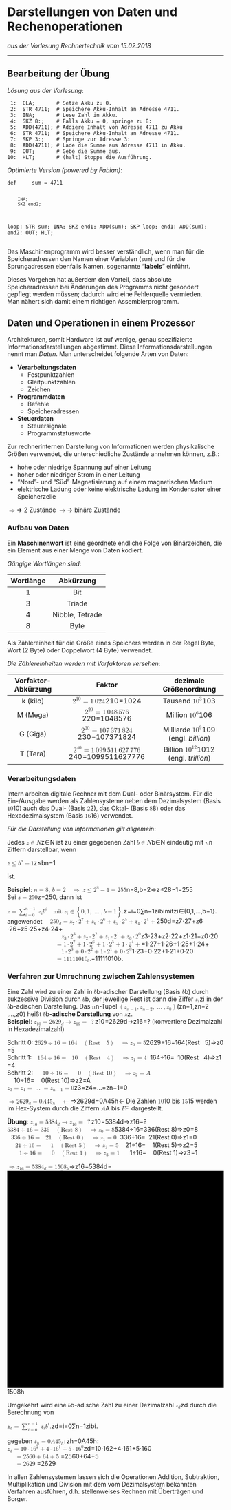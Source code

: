<h1 id="darstellungen-von-daten-und-rechenoperationen">Darstellungen von Daten und Rechenoperationen</h1>
<p><em>aus der Vorlesung Rechnertechnik vom 15.02.2018</em></p>
<hr>
<h2 id="bearbeitung-der-übung">Bearbeitung der Übung</h2>
<p><em>Lösung aus der Vorlesung</em>:</p>
<pre class=" language-assembly"><code class="prism  language-assembly"> 1:  CLA;       # Setze Akku zu 0.
 2:  STR 4711;  # Speichere Akku-Inhalt an Adresse 4711.
 3:  INA;       # Lese Zahl in Akku.
 4:  SKZ 8:;    # Falls Akku = 0, springe zu 8:
 5:  ADD(4711); # Addiere Inhalt von Adresse 4711 zu Akku
 6:  STR 4711;  # Speichere Akku-Inhalt an Adresse 4711.
 7:  SKP 3:;    # Springe zur Adresse 3:
 8:  ADD(4711); # Lade die Summe aus Adresse 4711 in Akku.
 9:  OUT;       # Gebe die Summe aus.
10:  HLT;       # (halt) Stoppe die Ausführung.
</code></pre>
<p><em>Optimierte Version (powered by Fabian)</em>:</p>
<pre class=" language-assembly"><code class="prism  language-assembly">def     sum = 4711

        INA;
        SKZ end2;
loop:   STR sum;
        INA;
        SKZ end1;
        ADD(sum);
        SKP loop;
end1:   ADD(sum);
end2:   OUT;
        HLT;
</code></pre>
<p>Das Maschinenprogramm wird besser verständlich, wenn man für die Speicheradressen den Namen einer Variablen (<code>sum</code>) und für die Sprungadressen ebenfalls Namen, sogenannte “<strong>labels</strong>” einführt.</p>
<p>Dieses Vorgehen hat außerdem den Vorteil, dass absolute Speicheradressen bei Änderungen des Programms nicht gesondert gepflegt werden müssen; dadurch wird eine Fehlerquelle vermieden.<br>
Man nähert sich damit einem richtigen Assemblerprogramm.</p>
<h2 id="daten-und-operationen-in-einem-prozessor">Daten und Operationen in einem Prozessor</h2>
<p>Architekturen, somit Hardware ist auf wenige, genau spezifizierte Informationsdarstellungen abgestimmt. Diese Informationsdarstellungen nennt man <em>Daten</em>. Man unterscheidet folgende Arten von Daten:</p>
<ul>
<li><strong>Verarbeitungsdaten</strong>
<ul>
<li>Festpunktzahlen</li>
<li>Gleitpunktzahlen</li>
<li>Zeichen</li>
</ul>
</li>
<li><strong>Programmdaten</strong>
<ul>
<li>Befehle</li>
<li>Speicheradressen</li>
</ul>
</li>
<li><strong>Steuerdaten</strong>
<ul>
<li>Steuersignale</li>
<li>Programmstatusworte</li>
</ul>
</li>
</ul>
<p>Zur rechnerinternen Darstellung von Informationen werden physikalische Größen verwendet, die unterschiedliche Zustände annehmen können, z.B.:</p>
<ul>
<li>hohe oder niedrige Spannung auf einer Leitung</li>
<li>hoher oder niedriger Strom in einer Leitung</li>
<li>“Nord”- und “Süd”-Magnetisierung auf einem magnetischen Medium</li>
<li>elektrische Ladung oder keine elektrische Ladung im Kondensator einer Speicherzelle</li>
</ul>
<p><span class="katex--inline"><span class="katex"><span class="katex-mathml"><math><semantics><mrow><mo>⇒</mo></mrow><annotation encoding="application/x-tex">\Rightarrow</annotation></semantics></math></span><span class="katex-html" aria-hidden="true"><span class="strut" style="height: 0.36687em;"></span><span class="strut bottom" style="height: 0.36687em; vertical-align: 0em;"></span><span class="base"><span class="mrel">⇒</span></span></span></span></span> 2 Zustände <span class="katex--inline"><span class="katex"><span class="katex-mathml"><math><semantics><mrow><mo>→</mo></mrow><annotation encoding="application/x-tex">\rightarrow</annotation></semantics></math></span><span class="katex-html" aria-hidden="true"><span class="strut" style="height: 0.36687em;"></span><span class="strut bottom" style="height: 0.36687em; vertical-align: 0em;"></span><span class="base"><span class="mrel">→</span></span></span></span></span> binäre Zustände</p>
<h3 id="aufbau-von-daten">Aufbau von Daten</h3>
<p>Ein <strong>Maschinenwort</strong> ist eine geordnete endliche Folge von Binärzeichen, die ein Element aus einer Menge von Daten kodiert.</p>
<p><em>Gängige Wortlängen sind</em>:</p>

<table>
<thead>
<tr>
<th align="center"><strong>Wortlänge</strong></th>
<th align="center"><strong>Abkürzung</strong></th>
</tr>
</thead>
<tbody>
<tr>
<td align="center">1</td>
<td align="center">Bit</td>
</tr>
<tr>
<td align="center">3</td>
<td align="center">Triade</td>
</tr>
<tr>
<td align="center">4</td>
<td align="center">Nibble, Tetrade</td>
</tr>
<tr>
<td align="center">8</td>
<td align="center">Byte</td>
</tr>
</tbody>
</table><p>Als Zählereinheit für die Größe eines Speichers werden in der Regel Byte, Wort (2 Byte) oder Doppelwort (4 Byte) verwendet.</p>
<p><em>Die Zählereinheiten werden mit Vorfaktoren versehen</em>:</p>

<table>
<thead>
<tr>
<th align="center"><strong>Vorfaktor-Abkürzung</strong></th>
<th align="center"><strong>Faktor</strong></th>
<th align="center"><strong>dezimale Größenordnung</strong></th>
</tr>
</thead>
<tbody>
<tr>
<td align="center">k (kilo)</td>
<td align="center"><span class="katex--inline"><span class="katex"><span class="katex-mathml"><math><semantics><mrow><msup><mn>2</mn><mrow><mn>1</mn><mn>0</mn></mrow></msup><mo>=</mo><mn>1</mn><mspace width="0.16667em"></mspace><mn>0</mn><mn>2</mn><mn>4</mn></mrow><annotation encoding="application/x-tex">2^{10} = 1\,024</annotation></semantics></math></span><span class="katex-html" aria-hidden="true"><span class="strut" style="height: 0.814108em;"></span><span class="strut bottom" style="height: 0.814108em; vertical-align: 0em;"></span><span class="base"><span class="mord"><span class="mord mathrm">2</span><span class="msupsub"><span class="vlist-t"><span class="vlist-r"><span class="vlist" style="height: 0.814108em;"><span class="" style="top: -3.063em; margin-right: 0.05em;"><span class="pstrut" style="height: 2.7em;"></span><span class="sizing reset-size6 size3 mtight"><span class="mord mtight"><span class="mord mathrm mtight">1</span><span class="mord mathrm mtight">0</span></span></span></span></span></span></span></span></span><span class="mrel">=</span><span class="mord mathrm">1</span><span class="mord mathrm"><span class="mspace thinspace"></span><span class="mord mathrm">0</span></span><span class="mord mathrm">2</span><span class="mord mathrm">4</span></span></span></span></span></td>
<td align="center">Tausend <span class="katex--inline"><span class="katex"><span class="katex-mathml"><math><semantics><mrow><mn>1</mn><msup><mn>0</mn><mn>3</mn></msup></mrow><annotation encoding="application/x-tex">10^3</annotation></semantics></math></span><span class="katex-html" aria-hidden="true"><span class="strut" style="height: 0.814108em;"></span><span class="strut bottom" style="height: 0.814108em; vertical-align: 0em;"></span><span class="base"><span class="mord mathrm">1</span><span class="mord"><span class="mord mathrm">0</span><span class="msupsub"><span class="vlist-t"><span class="vlist-r"><span class="vlist" style="height: 0.814108em;"><span class="" style="top: -3.063em; margin-right: 0.05em;"><span class="pstrut" style="height: 2.7em;"></span><span class="sizing reset-size6 size3 mtight"><span class="mord mathrm mtight">3</span></span></span></span></span></span></span></span></span></span></span></span></td>
</tr>
<tr>
<td align="center">M (Mega)</td>
<td align="center"><span class="katex--inline"><span class="katex"><span class="katex-mathml"><math><semantics><mrow><msup><mn>2</mn><mrow><mn>2</mn><mn>0</mn></mrow></msup><mo>=</mo><mn>1</mn><mspace width="0.16667em"></mspace><mn>0</mn><mn>4</mn><mn>8</mn><mspace width="0.16667em"></mspace><mn>5</mn><mn>7</mn><mn>6</mn></mrow><annotation encoding="application/x-tex">2^{20} = 1\,048\,576</annotation></semantics></math></span><span class="katex-html" aria-hidden="true"><span class="strut" style="height: 0.814108em;"></span><span class="strut bottom" style="height: 0.814108em; vertical-align: 0em;"></span><span class="base"><span class="mord"><span class="mord mathrm">2</span><span class="msupsub"><span class="vlist-t"><span class="vlist-r"><span class="vlist" style="height: 0.814108em;"><span class="" style="top: -3.063em; margin-right: 0.05em;"><span class="pstrut" style="height: 2.7em;"></span><span class="sizing reset-size6 size3 mtight"><span class="mord mtight"><span class="mord mathrm mtight">2</span><span class="mord mathrm mtight">0</span></span></span></span></span></span></span></span></span><span class="mrel">=</span><span class="mord mathrm">1</span><span class="mord mathrm"><span class="mspace thinspace"></span><span class="mord mathrm">0</span></span><span class="mord mathrm">4</span><span class="mord mathrm">8</span><span class="mord mathrm"><span class="mspace thinspace"></span><span class="mord mathrm">5</span></span><span class="mord mathrm">7</span><span class="mord mathrm">6</span></span></span></span></span></td>
<td align="center">Million <span class="katex--inline"><span class="katex"><span class="katex-mathml"><math><semantics><mrow><mn>1</mn><msup><mn>0</mn><mn>6</mn></msup></mrow><annotation encoding="application/x-tex">10^6</annotation></semantics></math></span><span class="katex-html" aria-hidden="true"><span class="strut" style="height: 0.814108em;"></span><span class="strut bottom" style="height: 0.814108em; vertical-align: 0em;"></span><span class="base"><span class="mord mathrm">1</span><span class="mord"><span class="mord mathrm">0</span><span class="msupsub"><span class="vlist-t"><span class="vlist-r"><span class="vlist" style="height: 0.814108em;"><span class="" style="top: -3.063em; margin-right: 0.05em;"><span class="pstrut" style="height: 2.7em;"></span><span class="sizing reset-size6 size3 mtight"><span class="mord mathrm mtight">6</span></span></span></span></span></span></span></span></span></span></span></span></td>
</tr>
<tr>
<td align="center">G (Giga)</td>
<td align="center"><span class="katex--inline"><span class="katex"><span class="katex-mathml"><math><semantics><mrow><msup><mn>2</mn><mrow><mn>3</mn><mn>0</mn></mrow></msup><mo>=</mo><mn>1</mn><mn>0</mn><mn>7</mn><mspace width="0.16667em"></mspace><mn>3</mn><mn>7</mn><mn>1</mn><mspace width="0.16667em"></mspace><mn>8</mn><mn>2</mn><mn>4</mn></mrow><annotation encoding="application/x-tex">2^{30} = 107\,371\,824</annotation></semantics></math></span><span class="katex-html" aria-hidden="true"><span class="strut" style="height: 0.814108em;"></span><span class="strut bottom" style="height: 0.814108em; vertical-align: 0em;"></span><span class="base"><span class="mord"><span class="mord mathrm">2</span><span class="msupsub"><span class="vlist-t"><span class="vlist-r"><span class="vlist" style="height: 0.814108em;"><span class="" style="top: -3.063em; margin-right: 0.05em;"><span class="pstrut" style="height: 2.7em;"></span><span class="sizing reset-size6 size3 mtight"><span class="mord mtight"><span class="mord mathrm mtight">3</span><span class="mord mathrm mtight">0</span></span></span></span></span></span></span></span></span><span class="mrel">=</span><span class="mord mathrm">1</span><span class="mord mathrm">0</span><span class="mord mathrm">7</span><span class="mord mathrm"><span class="mspace thinspace"></span><span class="mord mathrm">3</span></span><span class="mord mathrm">7</span><span class="mord mathrm">1</span><span class="mord mathrm"><span class="mspace thinspace"></span><span class="mord mathrm">8</span></span><span class="mord mathrm">2</span><span class="mord mathrm">4</span></span></span></span></span></td>
<td align="center">Milliarde <span class="katex--inline"><span class="katex"><span class="katex-mathml"><math><semantics><mrow><mn>1</mn><msup><mn>0</mn><mn>9</mn></msup></mrow><annotation encoding="application/x-tex">10^9</annotation></semantics></math></span><span class="katex-html" aria-hidden="true"><span class="strut" style="height: 0.814108em;"></span><span class="strut bottom" style="height: 0.814108em; vertical-align: 0em;"></span><span class="base"><span class="mord mathrm">1</span><span class="mord"><span class="mord mathrm">0</span><span class="msupsub"><span class="vlist-t"><span class="vlist-r"><span class="vlist" style="height: 0.814108em;"><span class="" style="top: -3.063em; margin-right: 0.05em;"><span class="pstrut" style="height: 2.7em;"></span><span class="sizing reset-size6 size3 mtight"><span class="mord mathrm mtight">9</span></span></span></span></span></span></span></span></span></span></span></span> (engl. <em>billion</em>)</td>
</tr>
<tr>
<td align="center">T (Tera)</td>
<td align="center"><span class="katex--inline"><span class="katex"><span class="katex-mathml"><math><semantics><mrow><msup><mn>2</mn><mrow><mn>4</mn><mn>0</mn></mrow></msup><mo>=</mo><mn>1</mn><mspace width="0.16667em"></mspace><mn>0</mn><mn>9</mn><mn>9</mn><mspace width="0.16667em"></mspace><mn>5</mn><mn>1</mn><mn>1</mn><mspace width="0.16667em"></mspace><mn>6</mn><mn>2</mn><mn>7</mn><mspace width="0.16667em"></mspace><mn>7</mn><mn>7</mn><mn>6</mn></mrow><annotation encoding="application/x-tex">2^{40} = 1\,099\,511\,627\,776</annotation></semantics></math></span><span class="katex-html" aria-hidden="true"><span class="strut" style="height: 0.814108em;"></span><span class="strut bottom" style="height: 0.814108em; vertical-align: 0em;"></span><span class="base"><span class="mord"><span class="mord mathrm">2</span><span class="msupsub"><span class="vlist-t"><span class="vlist-r"><span class="vlist" style="height: 0.814108em;"><span class="" style="top: -3.063em; margin-right: 0.05em;"><span class="pstrut" style="height: 2.7em;"></span><span class="sizing reset-size6 size3 mtight"><span class="mord mtight"><span class="mord mathrm mtight">4</span><span class="mord mathrm mtight">0</span></span></span></span></span></span></span></span></span><span class="mrel">=</span><span class="mord mathrm">1</span><span class="mord mathrm"><span class="mspace thinspace"></span><span class="mord mathrm">0</span></span><span class="mord mathrm">9</span><span class="mord mathrm">9</span><span class="mord mathrm"><span class="mspace thinspace"></span><span class="mord mathrm">5</span></span><span class="mord mathrm">1</span><span class="mord mathrm">1</span><span class="mord mathrm"><span class="mspace thinspace"></span><span class="mord mathrm">6</span></span><span class="mord mathrm">2</span><span class="mord mathrm">7</span><span class="mord mathrm"><span class="mspace thinspace"></span><span class="mord mathrm">7</span></span><span class="mord mathrm">7</span><span class="mord mathrm">6</span></span></span></span></span></td>
<td align="center">Billion <span class="katex--inline"><span class="katex"><span class="katex-mathml"><math><semantics><mrow><mn>1</mn><msup><mn>0</mn><mrow><mn>1</mn><mn>2</mn></mrow></msup></mrow><annotation encoding="application/x-tex">10^{12}</annotation></semantics></math></span><span class="katex-html" aria-hidden="true"><span class="strut" style="height: 0.814108em;"></span><span class="strut bottom" style="height: 0.814108em; vertical-align: 0em;"></span><span class="base"><span class="mord mathrm">1</span><span class="mord"><span class="mord mathrm">0</span><span class="msupsub"><span class="vlist-t"><span class="vlist-r"><span class="vlist" style="height: 0.814108em;"><span class="" style="top: -3.063em; margin-right: 0.05em;"><span class="pstrut" style="height: 2.7em;"></span><span class="sizing reset-size6 size3 mtight"><span class="mord mtight"><span class="mord mathrm mtight">1</span><span class="mord mathrm mtight">2</span></span></span></span></span></span></span></span></span></span></span></span></span> (engl. <em>trillion</em>)</td>
</tr>
</tbody>
</table><h3 id="verarbeitungsdaten">Verarbeitungsdaten</h3>
<p>Intern arbeiten digitale Rechner mit dem Dual- oder Binärsystem. Für die Ein-/Ausgabe werden als Zahlensysteme neben dem Dezimalsystem (Basis <span class="katex--inline"><span class="katex"><span class="katex-mathml"><math><semantics><mrow><mn>1</mn><mn>0</mn></mrow><annotation encoding="application/x-tex">10</annotation></semantics></math></span><span class="katex-html" aria-hidden="true"><span class="strut" style="height: 0.64444em;"></span><span class="strut bottom" style="height: 0.64444em; vertical-align: 0em;"></span><span class="base"><span class="mord mathrm">1</span><span class="mord mathrm">0</span></span></span></span></span>) auch das Dual- (Basis <span class="katex--inline"><span class="katex"><span class="katex-mathml"><math><semantics><mrow><mn>2</mn></mrow><annotation encoding="application/x-tex">2</annotation></semantics></math></span><span class="katex-html" aria-hidden="true"><span class="strut" style="height: 0.64444em;"></span><span class="strut bottom" style="height: 0.64444em; vertical-align: 0em;"></span><span class="base"><span class="mord mathrm">2</span></span></span></span></span>), das Oktal- (Basis <span class="katex--inline"><span class="katex"><span class="katex-mathml"><math><semantics><mrow><mn>8</mn></mrow><annotation encoding="application/x-tex">8</annotation></semantics></math></span><span class="katex-html" aria-hidden="true"><span class="strut" style="height: 0.64444em;"></span><span class="strut bottom" style="height: 0.64444em; vertical-align: 0em;"></span><span class="base"><span class="mord mathrm">8</span></span></span></span></span>) oder das Hexadezimalsystem (Basis <span class="katex--inline"><span class="katex"><span class="katex-mathml"><math><semantics><mrow><mn>1</mn><mn>6</mn></mrow><annotation encoding="application/x-tex">16</annotation></semantics></math></span><span class="katex-html" aria-hidden="true"><span class="strut" style="height: 0.64444em;"></span><span class="strut bottom" style="height: 0.64444em; vertical-align: 0em;"></span><span class="base"><span class="mord mathrm">1</span><span class="mord mathrm">6</span></span></span></span></span>) verwendet.</p>
<p><em>Für die Darstellung von Informationen gilt allgemein</em>:</p>
<p>Jedes <span class="katex--inline"><span class="katex"><span class="katex-mathml"><math><semantics><mrow><mi>z</mi><mo>∈</mo><mrow><mi mathvariant="double-struck">N</mi></mrow></mrow><annotation encoding="application/x-tex">z \in \mathbb{N}</annotation></semantics></math></span><span class="katex-html" aria-hidden="true"><span class="strut" style="height: 0.68889em;"></span><span class="strut bottom" style="height: 0.72799em; vertical-align: -0.0391em;"></span><span class="base"><span class="mord mathit" style="margin-right: 0.04398em;">z</span><span class="mrel">∈</span><span class="mord"><span class="mord mathbb">N</span></span></span></span></span></span> ist zu einer gegebenen Zahl <span class="katex--inline"><span class="katex"><span class="katex-mathml"><math><semantics><mrow><mi>b</mi><mo>∈</mo><mrow><mi mathvariant="double-struck">N</mi></mrow></mrow><annotation encoding="application/x-tex">b \in \mathbb{N}</annotation></semantics></math></span><span class="katex-html" aria-hidden="true"><span class="strut" style="height: 0.69444em;"></span><span class="strut bottom" style="height: 0.73354em; vertical-align: -0.0391em;"></span><span class="base"><span class="mord mathit">b</span><span class="mrel">∈</span><span class="mord"><span class="mord mathbb">N</span></span></span></span></span></span> eindeutig mit <span class="katex--inline"><span class="katex"><span class="katex-mathml"><math><semantics><mrow><mi>n</mi></mrow><annotation encoding="application/x-tex">n</annotation></semantics></math></span><span class="katex-html" aria-hidden="true"><span class="strut" style="height: 0.43056em;"></span><span class="strut bottom" style="height: 0.43056em; vertical-align: 0em;"></span><span class="base"><span class="mord mathit">n</span></span></span></span></span> Ziffern darstellbar, wenn</p>
<p><span class="katex--display"><span class="katex-display"><span class="katex"><span class="katex-mathml"><math><semantics><mrow><mi>z</mi><mo>≤</mo><msup><mi>b</mi><mi>n</mi></msup><mo>−</mo><mn>1</mn></mrow><annotation encoding="application/x-tex">
z \le b^n - 1
</annotation></semantics></math></span><span class="katex-html" aria-hidden="true"><span class="strut" style="height: 0.714392em;"></span><span class="strut bottom" style="height: 0.850362em; vertical-align: -0.13597em;"></span><span class="base"><span class="mord mathit" style="margin-right: 0.04398em;">z</span><span class="mrel">≤</span><span class="mord"><span class="mord mathit">b</span><span class="msupsub"><span class="vlist-t"><span class="vlist-r"><span class="vlist" style="height: 0.714392em;"><span class="" style="top: -3.113em; margin-right: 0.05em;"><span class="pstrut" style="height: 2.7em;"></span><span class="sizing reset-size6 size3 mtight"><span class="mord mathit mtight">n</span></span></span></span></span></span></span></span><span class="mbin">−</span><span class="mord mathrm">1</span></span></span></span></span></span></p>
<p>ist.</p>
<p><strong>Beispiel</strong>: <span class="katex--inline"><span class="katex"><span class="katex-mathml"><math><semantics><mrow><mi>n</mi><mo>=</mo><mn>8</mn><mo separator="true">,</mo><mspace width="0.16667em"></mspace><mi>b</mi><mo>=</mo><mn>2</mn><mspace width="1em"></mspace><mo>⇒</mo><mspace width="0.277778em"></mspace><mi>z</mi><mo>≤</mo><msup><mn>2</mn><mn>8</mn></msup><mo>−</mo><mn>1</mn><mo>=</mo><mn>2</mn><mn>5</mn><mn>5</mn></mrow><annotation encoding="application/x-tex">n = 8, \, b = 2 \quad \Rightarrow \; z \le 2^8 - 1 = 255</annotation></semantics></math></span><span class="katex-html" aria-hidden="true"><span class="strut" style="height: 0.814108em;"></span><span class="strut bottom" style="height: 1.00855em; vertical-align: -0.19444em;"></span><span class="base"><span class="mord mathit">n</span><span class="mrel">=</span><span class="mord mathrm">8</span><span class="mpunct">,</span><span class="mord mathit"><span class="mspace thinspace"></span><span class="mord mathit">b</span></span><span class="mrel">=</span><span class="mord mathrm">2</span><span class="mrel"><span class="mspace quad"></span><span class="mrel">⇒</span></span><span class="mord mathit"><span class="mspace thickspace"></span><span class="mord mathit" style="margin-right: 0.04398em;">z</span></span><span class="mrel">≤</span><span class="mord"><span class="mord mathrm">2</span><span class="msupsub"><span class="vlist-t"><span class="vlist-r"><span class="vlist" style="height: 0.814108em;"><span class="" style="top: -3.063em; margin-right: 0.05em;"><span class="pstrut" style="height: 2.7em;"></span><span class="sizing reset-size6 size3 mtight"><span class="mord mathrm mtight">8</span></span></span></span></span></span></span></span><span class="mbin">−</span><span class="mord mathrm">1</span><span class="mrel">=</span><span class="mord mathrm">2</span><span class="mord mathrm">5</span><span class="mord mathrm">5</span></span></span></span></span><br>
Sei <span class="katex--inline"><span class="katex"><span class="katex-mathml"><math><semantics><mrow><mi>z</mi><mo>=</mo><mn>2</mn><mn>5</mn><mn>0</mn></mrow><annotation encoding="application/x-tex">z = 250</annotation></semantics></math></span><span class="katex-html" aria-hidden="true"><span class="strut" style="height: 0.64444em;"></span><span class="strut bottom" style="height: 0.64444em; vertical-align: 0em;"></span><span class="base"><span class="mord mathit" style="margin-right: 0.04398em;">z</span><span class="mrel">=</span><span class="mord mathrm">2</span><span class="mord mathrm">5</span><span class="mord mathrm">0</span></span></span></span></span>, dann ist</p>
<p><span class="katex--display"><span class="katex-display"><span class="katex"><span class="katex-mathml"><math><semantics><mrow><mi>z</mi><mo>=</mo><munderover><mo>∑</mo><mrow><mi>i</mi><mo>=</mo><mn>0</mn></mrow><mrow><mi>n</mi><mo>−</mo><mn>1</mn></mrow></munderover><mspace width="0.277778em"></mspace><msub><mi>z</mi><mi>i</mi></msub><msup><mi>b</mi><mi>i</mi></msup><mspace width="1em"></mspace><mtext>mit</mtext><mspace width="0.277778em"></mspace><msub><mi>z</mi><mi>i</mi></msub><mo>∈</mo><mo>{</mo><mn>0</mn><mo separator="true">,</mo><mn>1</mn><mo separator="true">,</mo><mo>…</mo><mo separator="true">,</mo><mi>b</mi><mo>−</mo><mn>1</mn><mo>}</mo><mi mathvariant="normal">.</mi></mrow><annotation encoding="application/x-tex">
z = \sum_{i = 0}^{n - 1} \; z_i b^i \quad \text{mit} \; z_i \in \{0, 1, \ldots, b - 1\}.
</annotation></semantics></math></span><span class="katex-html" aria-hidden="true"><span class="strut" style="height: 1.80111em;"></span><span class="strut bottom" style="height: 3.07878em; vertical-align: -1.27767em;"></span><span class="base"><span class="mord mathit" style="margin-right: 0.04398em;">z</span><span class="mrel">=</span><span class="mop op-limits"><span class="vlist-t vlist-t2"><span class="vlist-r"><span class="vlist" style="height: 1.80111em;"><span class="" style="top: -1.87233em; margin-left: 0em;"><span class="pstrut" style="height: 3.05em;"></span><span class="sizing reset-size6 size3 mtight"><span class="mord mtight"><span class="mord mathit mtight">i</span><span class="mrel mtight">=</span><span class="mord mathrm mtight">0</span></span></span></span><span class="" style="top: -3.05001em;"><span class="pstrut" style="height: 3.05em;"></span><span class=""><span class="mop op-symbol large-op">∑</span></span></span><span class="" style="top: -4.3em; margin-left: 0em;"><span class="pstrut" style="height: 3.05em;"></span><span class="sizing reset-size6 size3 mtight"><span class="mord mtight"><span class="mord mathit mtight">n</span><span class="mbin mtight">−</span><span class="mord mathrm mtight">1</span></span></span></span></span><span class="vlist-s">​</span></span><span class="vlist-r"><span class="vlist" style="height: 1.27767em;"></span></span></span></span><span class="mord"><span class="mspace thickspace"></span><span class="mord mathit" style="margin-right: 0.04398em;">z</span><span class="msupsub"><span class="vlist-t vlist-t2"><span class="vlist-r"><span class="vlist" style="height: 0.311664em;"><span class="" style="top: -2.55em; margin-left: -0.04398em; margin-right: 0.05em;"><span class="pstrut" style="height: 2.7em;"></span><span class="sizing reset-size6 size3 mtight"><span class="mord mathit mtight">i</span></span></span></span><span class="vlist-s">​</span></span><span class="vlist-r"><span class="vlist" style="height: 0.15em;"></span></span></span></span></span><span class="mord"><span class="mord mathit">b</span><span class="msupsub"><span class="vlist-t"><span class="vlist-r"><span class="vlist" style="height: 0.874664em;"><span class="" style="top: -3.113em; margin-right: 0.05em;"><span class="pstrut" style="height: 2.7em;"></span><span class="sizing reset-size6 size3 mtight"><span class="mord mathit mtight">i</span></span></span></span></span></span></span></span><span class="mord text"><span class="mspace quad"></span><span class="mord mathrm">mit</span></span><span class="mord"><span class="mspace thickspace"></span><span class="mord mathit" style="margin-right: 0.04398em;">z</span><span class="msupsub"><span class="vlist-t vlist-t2"><span class="vlist-r"><span class="vlist" style="height: 0.311664em;"><span class="" style="top: -2.55em; margin-left: -0.04398em; margin-right: 0.05em;"><span class="pstrut" style="height: 2.7em;"></span><span class="sizing reset-size6 size3 mtight"><span class="mord mathit mtight">i</span></span></span></span><span class="vlist-s">​</span></span><span class="vlist-r"><span class="vlist" style="height: 0.15em;"></span></span></span></span></span><span class="mrel">∈</span><span class="mopen">{</span><span class="mord mathrm">0</span><span class="mpunct">,</span><span class="mord mathrm">1</span><span class="mpunct">,</span><span class="minner">…</span><span class="mpunct">,</span><span class="mord mathit">b</span><span class="mbin">−</span><span class="mord mathrm">1</span><span class="mclose">}</span><span class="mord mathrm">.</span></span></span></span></span></span><br>
angewendet <span class="katex--inline"><span class="katex"><span class="katex-mathml"><math><semantics><mrow><mspace width="1em"></mspace><mn>2</mn><mn>5</mn><msub><mn>0</mn><mi>d</mi></msub><mo>=</mo><msub><mi>z</mi><mn>7</mn></msub><mo>⋅</mo><msup><mn>2</mn><mn>7</mn></msup><mo>+</mo><msub><mi>z</mi><mn>6</mn></msub><mo>⋅</mo><msup><mn>2</mn><mn>6</mn></msup><mo>+</mo><msub><mi>z</mi><mn>5</mn></msub><mo>⋅</mo><msup><mn>2</mn><mn>5</mn></msup><mo>+</mo><msub><mi>z</mi><mn>4</mn></msub><mo>⋅</mo><msup><mn>2</mn><mn>4</mn></msup><mo>+</mo></mrow><annotation encoding="application/x-tex">\quad 250_d = z_7 \cdot 2^7 + z_6 \cdot 2^6 + z_5 \cdot 2^5 + z_4 \cdot 2^4 +</annotation></semantics></math></span><span class="katex-html" aria-hidden="true"><span class="strut" style="height: 0.814108em;"></span><span class="strut bottom" style="height: 0.964108em; vertical-align: -0.15em;"></span><span class="base"><span class="mord mathrm"><span class="mspace quad"></span><span class="mord mathrm">2</span></span><span class="mord mathrm">5</span><span class="mord"><span class="mord mathrm">0</span><span class="msupsub"><span class="vlist-t vlist-t2"><span class="vlist-r"><span class="vlist" style="height: 0.336108em;"><span class="" style="top: -2.55em; margin-left: 0em; margin-right: 0.05em;"><span class="pstrut" style="height: 2.7em;"></span><span class="sizing reset-size6 size3 mtight"><span class="mord mathit mtight">d</span></span></span></span><span class="vlist-s">​</span></span><span class="vlist-r"><span class="vlist" style="height: 0.15em;"></span></span></span></span></span><span class="mrel">=</span><span class="mord"><span class="mord mathit" style="margin-right: 0.04398em;">z</span><span class="msupsub"><span class="vlist-t vlist-t2"><span class="vlist-r"><span class="vlist" style="height: 0.301108em;"><span class="" style="top: -2.55em; margin-left: -0.04398em; margin-right: 0.05em;"><span class="pstrut" style="height: 2.7em;"></span><span class="sizing reset-size6 size3 mtight"><span class="mord mathrm mtight">7</span></span></span></span><span class="vlist-s">​</span></span><span class="vlist-r"><span class="vlist" style="height: 0.15em;"></span></span></span></span></span><span class="mbin">⋅</span><span class="mord"><span class="mord mathrm">2</span><span class="msupsub"><span class="vlist-t"><span class="vlist-r"><span class="vlist" style="height: 0.814108em;"><span class="" style="top: -3.063em; margin-right: 0.05em;"><span class="pstrut" style="height: 2.7em;"></span><span class="sizing reset-size6 size3 mtight"><span class="mord mathrm mtight">7</span></span></span></span></span></span></span></span><span class="mbin">+</span><span class="mord"><span class="mord mathit" style="margin-right: 0.04398em;">z</span><span class="msupsub"><span class="vlist-t vlist-t2"><span class="vlist-r"><span class="vlist" style="height: 0.301108em;"><span class="" style="top: -2.55em; margin-left: -0.04398em; margin-right: 0.05em;"><span class="pstrut" style="height: 2.7em;"></span><span class="sizing reset-size6 size3 mtight"><span class="mord mathrm mtight">6</span></span></span></span><span class="vlist-s">​</span></span><span class="vlist-r"><span class="vlist" style="height: 0.15em;"></span></span></span></span></span><span class="mbin">⋅</span><span class="mord"><span class="mord mathrm">2</span><span class="msupsub"><span class="vlist-t"><span class="vlist-r"><span class="vlist" style="height: 0.814108em;"><span class="" style="top: -3.063em; margin-right: 0.05em;"><span class="pstrut" style="height: 2.7em;"></span><span class="sizing reset-size6 size3 mtight"><span class="mord mathrm mtight">6</span></span></span></span></span></span></span></span><span class="mbin">+</span><span class="mord"><span class="mord mathit" style="margin-right: 0.04398em;">z</span><span class="msupsub"><span class="vlist-t vlist-t2"><span class="vlist-r"><span class="vlist" style="height: 0.301108em;"><span class="" style="top: -2.55em; margin-left: -0.04398em; margin-right: 0.05em;"><span class="pstrut" style="height: 2.7em;"></span><span class="sizing reset-size6 size3 mtight"><span class="mord mathrm mtight">5</span></span></span></span><span class="vlist-s">​</span></span><span class="vlist-r"><span class="vlist" style="height: 0.15em;"></span></span></span></span></span><span class="mbin">⋅</span><span class="mord"><span class="mord mathrm">2</span><span class="msupsub"><span class="vlist-t"><span class="vlist-r"><span class="vlist" style="height: 0.814108em;"><span class="" style="top: -3.063em; margin-right: 0.05em;"><span class="pstrut" style="height: 2.7em;"></span><span class="sizing reset-size6 size3 mtight"><span class="mord mathrm mtight">5</span></span></span></span></span></span></span></span><span class="mbin">+</span><span class="mord"><span class="mord mathit" style="margin-right: 0.04398em;">z</span><span class="msupsub"><span class="vlist-t vlist-t2"><span class="vlist-r"><span class="vlist" style="height: 0.301108em;"><span class="" style="top: -2.55em; margin-left: -0.04398em; margin-right: 0.05em;"><span class="pstrut" style="height: 2.7em;"></span><span class="sizing reset-size6 size3 mtight"><span class="mord mathrm mtight">4</span></span></span></span><span class="vlist-s">​</span></span><span class="vlist-r"><span class="vlist" style="height: 0.15em;"></span></span></span></span></span><span class="mbin">⋅</span><span class="mord"><span class="mord mathrm">2</span><span class="msupsub"><span class="vlist-t"><span class="vlist-r"><span class="vlist" style="height: 0.814108em;"><span class="" style="top: -3.063em; margin-right: 0.05em;"><span class="pstrut" style="height: 2.7em;"></span><span class="sizing reset-size6 size3 mtight"><span class="mord mathrm mtight">4</span></span></span></span></span></span></span></span><span class="mord">+</span></span></span></span></span><br>
<span class="katex--inline"><span class="katex"><span class="katex-mathml"><math><semantics><mrow><mspace width="1em"></mspace><mspace width="1em"></mspace><mspace width="1em"></mspace><mspace width="1em"></mspace><mspace width="1em"></mspace><mspace width="1em"></mspace><mspace width="1em"></mspace><mspace width="1em"></mspace><mspace width="1em"></mspace><msub><mi>z</mi><mn>3</mn></msub><mo>⋅</mo><msup><mn>2</mn><mn>3</mn></msup><mo>+</mo><msub><mi>z</mi><mn>2</mn></msub><mo>⋅</mo><msup><mn>2</mn><mn>2</mn></msup><mo>+</mo><msub><mi>z</mi><mn>1</mn></msub><mo>⋅</mo><msup><mn>2</mn><mn>1</mn></msup><mo>+</mo><msub><mi>z</mi><mn>0</mn></msub><mo>⋅</mo><msup><mn>2</mn><mn>0</mn></msup></mrow><annotation encoding="application/x-tex">\quad \quad \quad \quad \quad \quad \quad \quad \quad z_3 \cdot 2^3 + z_2 \cdot 2^2 + z_1 \cdot 2^1 + z_0 \cdot 2^0</annotation></semantics></math></span><span class="katex-html" aria-hidden="true"><span class="strut" style="height: 0.814108em;"></span><span class="strut bottom" style="height: 0.964108em; vertical-align: -0.15em;"></span><span class="base"><span class="mord"><span class="mspace quad"></span><span class="mspace quad"></span><span class="mspace quad"></span><span class="mspace quad"></span><span class="mspace quad"></span><span class="mspace quad"></span><span class="mspace quad"></span><span class="mspace quad"></span><span class="mspace quad"></span><span class="mord mathit" style="margin-right: 0.04398em;">z</span><span class="msupsub"><span class="vlist-t vlist-t2"><span class="vlist-r"><span class="vlist" style="height: 0.301108em;"><span class="" style="top: -2.55em; margin-left: -0.04398em; margin-right: 0.05em;"><span class="pstrut" style="height: 2.7em;"></span><span class="sizing reset-size6 size3 mtight"><span class="mord mathrm mtight">3</span></span></span></span><span class="vlist-s">​</span></span><span class="vlist-r"><span class="vlist" style="height: 0.15em;"></span></span></span></span></span><span class="mbin">⋅</span><span class="mord"><span class="mord mathrm">2</span><span class="msupsub"><span class="vlist-t"><span class="vlist-r"><span class="vlist" style="height: 0.814108em;"><span class="" style="top: -3.063em; margin-right: 0.05em;"><span class="pstrut" style="height: 2.7em;"></span><span class="sizing reset-size6 size3 mtight"><span class="mord mathrm mtight">3</span></span></span></span></span></span></span></span><span class="mbin">+</span><span class="mord"><span class="mord mathit" style="margin-right: 0.04398em;">z</span><span class="msupsub"><span class="vlist-t vlist-t2"><span class="vlist-r"><span class="vlist" style="height: 0.301108em;"><span class="" style="top: -2.55em; margin-left: -0.04398em; margin-right: 0.05em;"><span class="pstrut" style="height: 2.7em;"></span><span class="sizing reset-size6 size3 mtight"><span class="mord mathrm mtight">2</span></span></span></span><span class="vlist-s">​</span></span><span class="vlist-r"><span class="vlist" style="height: 0.15em;"></span></span></span></span></span><span class="mbin">⋅</span><span class="mord"><span class="mord mathrm">2</span><span class="msupsub"><span class="vlist-t"><span class="vlist-r"><span class="vlist" style="height: 0.814108em;"><span class="" style="top: -3.063em; margin-right: 0.05em;"><span class="pstrut" style="height: 2.7em;"></span><span class="sizing reset-size6 size3 mtight"><span class="mord mathrm mtight">2</span></span></span></span></span></span></span></span><span class="mbin">+</span><span class="mord"><span class="mord mathit" style="margin-right: 0.04398em;">z</span><span class="msupsub"><span class="vlist-t vlist-t2"><span class="vlist-r"><span class="vlist" style="height: 0.301108em;"><span class="" style="top: -2.55em; margin-left: -0.04398em; margin-right: 0.05em;"><span class="pstrut" style="height: 2.7em;"></span><span class="sizing reset-size6 size3 mtight"><span class="mord mathrm mtight">1</span></span></span></span><span class="vlist-s">​</span></span><span class="vlist-r"><span class="vlist" style="height: 0.15em;"></span></span></span></span></span><span class="mbin">⋅</span><span class="mord"><span class="mord mathrm">2</span><span class="msupsub"><span class="vlist-t"><span class="vlist-r"><span class="vlist" style="height: 0.814108em;"><span class="" style="top: -3.063em; margin-right: 0.05em;"><span class="pstrut" style="height: 2.7em;"></span><span class="sizing reset-size6 size3 mtight"><span class="mord mathrm mtight">1</span></span></span></span></span></span></span></span><span class="mbin">+</span><span class="mord"><span class="mord mathit" style="margin-right: 0.04398em;">z</span><span class="msupsub"><span class="vlist-t vlist-t2"><span class="vlist-r"><span class="vlist" style="height: 0.301108em;"><span class="" style="top: -2.55em; margin-left: -0.04398em; margin-right: 0.05em;"><span class="pstrut" style="height: 2.7em;"></span><span class="sizing reset-size6 size3 mtight"><span class="mord mathrm mtight">0</span></span></span></span><span class="vlist-s">​</span></span><span class="vlist-r"><span class="vlist" style="height: 0.15em;"></span></span></span></span></span><span class="mbin">⋅</span><span class="mord"><span class="mord mathrm">2</span><span class="msupsub"><span class="vlist-t"><span class="vlist-r"><span class="vlist" style="height: 0.814108em;"><span class="" style="top: -3.063em; margin-right: 0.05em;"><span class="pstrut" style="height: 2.7em;"></span><span class="sizing reset-size6 size3 mtight"><span class="mord mathrm mtight">0</span></span></span></span></span></span></span></span></span></span></span></span><br>
<span class="katex--inline"><span class="katex"><span class="katex-mathml"><math><semantics><mrow><mspace width="1em"></mspace><mspace width="1em"></mspace><mspace width="1em"></mspace><mspace width="1em"></mspace><mspace width="1em"></mspace><mspace width="1em"></mspace><mspace width="1em"></mspace><mspace width="1em"></mspace><mo>=</mo><mn>1</mn><mo>⋅</mo><msup><mn>2</mn><mn>7</mn></msup><mo>+</mo><mn>1</mn><mo>⋅</mo><msup><mn>2</mn><mn>6</mn></msup><mo>+</mo><mn>1</mn><mo>⋅</mo><msup><mn>2</mn><mn>5</mn></msup><mo>+</mo><mn>1</mn><mo>⋅</mo><msup><mn>2</mn><mn>4</mn></msup><mo>+</mo></mrow><annotation encoding="application/x-tex">\quad \quad \quad \quad \quad \quad \quad \quad = 1 \cdot 2^7 + 1 \cdot 2^6 + 1 \cdot 2^5 + 1 \cdot 2^4 +</annotation></semantics></math></span><span class="katex-html" aria-hidden="true"><span class="strut" style="height: 0.814108em;"></span><span class="strut bottom" style="height: 0.897438em; vertical-align: -0.08333em;"></span><span class="base"><span class="mrel"><span class="mspace quad"></span><span class="mspace quad"></span><span class="mspace quad"></span><span class="mspace quad"></span><span class="mspace quad"></span><span class="mspace quad"></span><span class="mspace quad"></span><span class="mspace quad"></span><span class="mrel">=</span></span><span class="mord mathrm">1</span><span class="mbin">⋅</span><span class="mord"><span class="mord mathrm">2</span><span class="msupsub"><span class="vlist-t"><span class="vlist-r"><span class="vlist" style="height: 0.814108em;"><span class="" style="top: -3.063em; margin-right: 0.05em;"><span class="pstrut" style="height: 2.7em;"></span><span class="sizing reset-size6 size3 mtight"><span class="mord mathrm mtight">7</span></span></span></span></span></span></span></span><span class="mbin">+</span><span class="mord mathrm">1</span><span class="mbin">⋅</span><span class="mord"><span class="mord mathrm">2</span><span class="msupsub"><span class="vlist-t"><span class="vlist-r"><span class="vlist" style="height: 0.814108em;"><span class="" style="top: -3.063em; margin-right: 0.05em;"><span class="pstrut" style="height: 2.7em;"></span><span class="sizing reset-size6 size3 mtight"><span class="mord mathrm mtight">6</span></span></span></span></span></span></span></span><span class="mbin">+</span><span class="mord mathrm">1</span><span class="mbin">⋅</span><span class="mord"><span class="mord mathrm">2</span><span class="msupsub"><span class="vlist-t"><span class="vlist-r"><span class="vlist" style="height: 0.814108em;"><span class="" style="top: -3.063em; margin-right: 0.05em;"><span class="pstrut" style="height: 2.7em;"></span><span class="sizing reset-size6 size3 mtight"><span class="mord mathrm mtight">5</span></span></span></span></span></span></span></span><span class="mbin">+</span><span class="mord mathrm">1</span><span class="mbin">⋅</span><span class="mord"><span class="mord mathrm">2</span><span class="msupsub"><span class="vlist-t"><span class="vlist-r"><span class="vlist" style="height: 0.814108em;"><span class="" style="top: -3.063em; margin-right: 0.05em;"><span class="pstrut" style="height: 2.7em;"></span><span class="sizing reset-size6 size3 mtight"><span class="mord mathrm mtight">4</span></span></span></span></span></span></span></span><span class="mord">+</span></span></span></span></span><br>
<span class="katex--inline"><span class="katex"><span class="katex-mathml"><math><semantics><mrow><mspace width="1em"></mspace><mspace width="1em"></mspace><mspace width="1em"></mspace><mspace width="1em"></mspace><mspace width="1em"></mspace><mspace width="1em"></mspace><mspace width="1em"></mspace><mspace width="1em"></mspace><mspace width="1em"></mspace><mn>1</mn><mo>⋅</mo><msup><mn>2</mn><mn>3</mn></msup><mo>+</mo><mn>0</mn><mo>⋅</mo><msup><mn>2</mn><mn>2</mn></msup><mo>+</mo><mn>1</mn><mo>⋅</mo><msup><mn>2</mn><mn>1</mn></msup><mo>+</mo><mn>0</mn><mo>⋅</mo><msup><mn>2</mn><mn>0</mn></msup></mrow><annotation encoding="application/x-tex">\quad \quad \quad \quad \quad \quad \quad \quad \quad 1 \cdot 2^3 + 0 \cdot 2^2 + 1 \cdot 2^1 + 0 \cdot 2^0</annotation></semantics></math></span><span class="katex-html" aria-hidden="true"><span class="strut" style="height: 0.814108em;"></span><span class="strut bottom" style="height: 0.897438em; vertical-align: -0.08333em;"></span><span class="base"><span class="mord mathrm"><span class="mspace quad"></span><span class="mspace quad"></span><span class="mspace quad"></span><span class="mspace quad"></span><span class="mspace quad"></span><span class="mspace quad"></span><span class="mspace quad"></span><span class="mspace quad"></span><span class="mspace quad"></span><span class="mord mathrm">1</span></span><span class="mbin">⋅</span><span class="mord"><span class="mord mathrm">2</span><span class="msupsub"><span class="vlist-t"><span class="vlist-r"><span class="vlist" style="height: 0.814108em;"><span class="" style="top: -3.063em; margin-right: 0.05em;"><span class="pstrut" style="height: 2.7em;"></span><span class="sizing reset-size6 size3 mtight"><span class="mord mathrm mtight">3</span></span></span></span></span></span></span></span><span class="mbin">+</span><span class="mord mathrm">0</span><span class="mbin">⋅</span><span class="mord"><span class="mord mathrm">2</span><span class="msupsub"><span class="vlist-t"><span class="vlist-r"><span class="vlist" style="height: 0.814108em;"><span class="" style="top: -3.063em; margin-right: 0.05em;"><span class="pstrut" style="height: 2.7em;"></span><span class="sizing reset-size6 size3 mtight"><span class="mord mathrm mtight">2</span></span></span></span></span></span></span></span><span class="mbin">+</span><span class="mord mathrm">1</span><span class="mbin">⋅</span><span class="mord"><span class="mord mathrm">2</span><span class="msupsub"><span class="vlist-t"><span class="vlist-r"><span class="vlist" style="height: 0.814108em;"><span class="" style="top: -3.063em; margin-right: 0.05em;"><span class="pstrut" style="height: 2.7em;"></span><span class="sizing reset-size6 size3 mtight"><span class="mord mathrm mtight">1</span></span></span></span></span></span></span></span><span class="mbin">+</span><span class="mord mathrm">0</span><span class="mbin">⋅</span><span class="mord"><span class="mord mathrm">2</span><span class="msupsub"><span class="vlist-t"><span class="vlist-r"><span class="vlist" style="height: 0.814108em;"><span class="" style="top: -3.063em; margin-right: 0.05em;"><span class="pstrut" style="height: 2.7em;"></span><span class="sizing reset-size6 size3 mtight"><span class="mord mathrm mtight">0</span></span></span></span></span></span></span></span></span></span></span></span><br>
<span class="katex--inline"><span class="katex"><span class="katex-mathml"><math><semantics><mrow><mspace width="1em"></mspace><mspace width="1em"></mspace><mspace width="1em"></mspace><mspace width="1em"></mspace><mspace width="1em"></mspace><mspace width="1em"></mspace><mspace width="1em"></mspace><mspace width="1em"></mspace><mo>=</mo><mn>1</mn><mn>1</mn><mn>1</mn><mn>1</mn><mn>1</mn><mn>0</mn><mn>1</mn><msub><mn>0</mn><mi>b</mi></msub><mi mathvariant="normal">.</mi></mrow><annotation encoding="application/x-tex">\quad \quad \quad \quad \quad \quad \quad \quad = 11111010_b.</annotation></semantics></math></span><span class="katex-html" aria-hidden="true"><span class="strut" style="height: 0.64444em;"></span><span class="strut bottom" style="height: 0.79444em; vertical-align: -0.15em;"></span><span class="base"><span class="mrel"><span class="mspace quad"></span><span class="mspace quad"></span><span class="mspace quad"></span><span class="mspace quad"></span><span class="mspace quad"></span><span class="mspace quad"></span><span class="mspace quad"></span><span class="mspace quad"></span><span class="mrel">=</span></span><span class="mord mathrm">1</span><span class="mord mathrm">1</span><span class="mord mathrm">1</span><span class="mord mathrm">1</span><span class="mord mathrm">1</span><span class="mord mathrm">0</span><span class="mord mathrm">1</span><span class="mord"><span class="mord mathrm">0</span><span class="msupsub"><span class="vlist-t vlist-t2"><span class="vlist-r"><span class="vlist" style="height: 0.336108em;"><span class="" style="top: -2.55em; margin-left: 0em; margin-right: 0.05em;"><span class="pstrut" style="height: 2.7em;"></span><span class="sizing reset-size6 size3 mtight"><span class="mord mathit mtight">b</span></span></span></span><span class="vlist-s">​</span></span><span class="vlist-r"><span class="vlist" style="height: 0.15em;"></span></span></span></span></span><span class="mord mathrm">.</span></span></span></span></span></p>
<h3 id="verfahren-zur-umrechnung-zwischen-zahlensystemen">Verfahren zur Umrechnung zwischen Zahlensystemen</h3>
<p>Eine Zahl wird zu einer Zahl in <span class="katex--inline"><span class="katex"><span class="katex-mathml"><math><semantics><mrow><mi>b</mi></mrow><annotation encoding="application/x-tex">b</annotation></semantics></math></span><span class="katex-html" aria-hidden="true"><span class="strut" style="height: 0.69444em;"></span><span class="strut bottom" style="height: 0.69444em; vertical-align: 0em;"></span><span class="base"><span class="mord mathit">b</span></span></span></span></span>-adischer Darstellung (Basis <span class="katex--inline"><span class="katex"><span class="katex-mathml"><math><semantics><mrow><mi>b</mi></mrow><annotation encoding="application/x-tex">b</annotation></semantics></math></span><span class="katex-html" aria-hidden="true"><span class="strut" style="height: 0.69444em;"></span><span class="strut bottom" style="height: 0.69444em; vertical-align: 0em;"></span><span class="base"><span class="mord mathit">b</span></span></span></span></span>) durch sukzessive Division durch <span class="katex--inline"><span class="katex"><span class="katex-mathml"><math><semantics><mrow><mi>b</mi></mrow><annotation encoding="application/x-tex">b</annotation></semantics></math></span><span class="katex-html" aria-hidden="true"><span class="strut" style="height: 0.69444em;"></span><span class="strut bottom" style="height: 0.69444em; vertical-align: 0em;"></span><span class="base"><span class="mord mathit">b</span></span></span></span></span>, der jeweilige Rest ist dann die Ziffer <span class="katex--inline"><span class="katex"><span class="katex-mathml"><math><semantics><mrow><msub><mi>z</mi><mi>i</mi></msub></mrow><annotation encoding="application/x-tex">z_i</annotation></semantics></math></span><span class="katex-html" aria-hidden="true"><span class="strut" style="height: 0.43056em;"></span><span class="strut bottom" style="height: 0.58056em; vertical-align: -0.15em;"></span><span class="base"><span class="mord"><span class="mord mathit" style="margin-right: 0.04398em;">z</span><span class="msupsub"><span class="vlist-t vlist-t2"><span class="vlist-r"><span class="vlist" style="height: 0.311664em;"><span class="" style="top: -2.55em; margin-left: -0.04398em; margin-right: 0.05em;"><span class="pstrut" style="height: 2.7em;"></span><span class="sizing reset-size6 size3 mtight"><span class="mord mathit mtight">i</span></span></span></span><span class="vlist-s">​</span></span><span class="vlist-r"><span class="vlist" style="height: 0.15em;"></span></span></span></span></span></span></span></span></span> in der <span class="katex--inline"><span class="katex"><span class="katex-mathml"><math><semantics><mrow><mi>b</mi></mrow><annotation encoding="application/x-tex">b</annotation></semantics></math></span><span class="katex-html" aria-hidden="true"><span class="strut" style="height: 0.69444em;"></span><span class="strut bottom" style="height: 0.69444em; vertical-align: 0em;"></span><span class="base"><span class="mord mathit">b</span></span></span></span></span>-adischen Darstellung. Das <span class="katex--inline"><span class="katex"><span class="katex-mathml"><math><semantics><mrow><mi>n</mi></mrow><annotation encoding="application/x-tex">n</annotation></semantics></math></span><span class="katex-html" aria-hidden="true"><span class="strut" style="height: 0.43056em;"></span><span class="strut bottom" style="height: 0.43056em; vertical-align: 0em;"></span><span class="base"><span class="mord mathit">n</span></span></span></span></span>-Tupel <span class="katex--inline"><span class="katex"><span class="katex-mathml"><math><semantics><mrow><mo>(</mo><msub><mi>z</mi><mrow><mi>n</mi><mo>−</mo><mn>1</mn></mrow></msub><mo separator="true">,</mo><msub><mi>z</mi><mrow><mi>n</mi><mo>−</mo><mn>2</mn></mrow></msub><mo separator="true">,</mo><mo>…</mo><mo separator="true">,</mo><msub><mi>z</mi><mn>0</mn></msub><mo>)</mo></mrow><annotation encoding="application/x-tex">(z_{n - 1}, z_{n - 2}, \ldots, z_0)</annotation></semantics></math></span><span class="katex-html" aria-hidden="true"><span class="strut" style="height: 0.75em;"></span><span class="strut bottom" style="height: 1em; vertical-align: -0.25em;"></span><span class="base"><span class="mopen">(</span><span class="mord"><span class="mord mathit" style="margin-right: 0.04398em;">z</span><span class="msupsub"><span class="vlist-t vlist-t2"><span class="vlist-r"><span class="vlist" style="height: 0.301108em;"><span class="" style="top: -2.55em; margin-left: -0.04398em; margin-right: 0.05em;"><span class="pstrut" style="height: 2.7em;"></span><span class="sizing reset-size6 size3 mtight"><span class="mord mtight"><span class="mord mathit mtight">n</span><span class="mbin mtight">−</span><span class="mord mathrm mtight">1</span></span></span></span></span><span class="vlist-s">​</span></span><span class="vlist-r"><span class="vlist" style="height: 0.208331em;"></span></span></span></span></span><span class="mpunct">,</span><span class="mord"><span class="mord mathit" style="margin-right: 0.04398em;">z</span><span class="msupsub"><span class="vlist-t vlist-t2"><span class="vlist-r"><span class="vlist" style="height: 0.301108em;"><span class="" style="top: -2.55em; margin-left: -0.04398em; margin-right: 0.05em;"><span class="pstrut" style="height: 2.7em;"></span><span class="sizing reset-size6 size3 mtight"><span class="mord mtight"><span class="mord mathit mtight">n</span><span class="mbin mtight">−</span><span class="mord mathrm mtight">2</span></span></span></span></span><span class="vlist-s">​</span></span><span class="vlist-r"><span class="vlist" style="height: 0.208331em;"></span></span></span></span></span><span class="mpunct">,</span><span class="minner">…</span><span class="mpunct">,</span><span class="mord"><span class="mord mathit" style="margin-right: 0.04398em;">z</span><span class="msupsub"><span class="vlist-t vlist-t2"><span class="vlist-r"><span class="vlist" style="height: 0.301108em;"><span class="" style="top: -2.55em; margin-left: -0.04398em; margin-right: 0.05em;"><span class="pstrut" style="height: 2.7em;"></span><span class="sizing reset-size6 size3 mtight"><span class="mord mathrm mtight">0</span></span></span></span><span class="vlist-s">​</span></span><span class="vlist-r"><span class="vlist" style="height: 0.15em;"></span></span></span></span></span><span class="mclose">)</span></span></span></span></span> heißt <span class="katex--inline"><span class="katex"><span class="katex-mathml"><math><semantics><mrow><mi>b</mi></mrow><annotation encoding="application/x-tex">b</annotation></semantics></math></span><span class="katex-html" aria-hidden="true"><span class="strut" style="height: 0.69444em;"></span><span class="strut bottom" style="height: 0.69444em; vertical-align: 0em;"></span><span class="base"><span class="mord mathit">b</span></span></span></span></span><strong>-adische Darstellung</strong> von <span class="katex--inline"><span class="katex"><span class="katex-mathml"><math><semantics><mrow><mi>z</mi></mrow><annotation encoding="application/x-tex">z</annotation></semantics></math></span><span class="katex-html" aria-hidden="true"><span class="strut" style="height: 0.43056em;"></span><span class="strut bottom" style="height: 0.43056em; vertical-align: 0em;"></span><span class="base"><span class="mord mathit" style="margin-right: 0.04398em;">z</span></span></span></span></span>.<br>
<strong>Beispiel</strong>: <span class="katex--inline"><span class="katex"><span class="katex-mathml"><math><semantics><mrow><msub><mi>z</mi><mrow><mn>1</mn><mn>0</mn></mrow></msub><mo>=</mo><mn>2</mn><mn>6</mn><mn>2</mn><msub><mn>9</mn><mi>d</mi></msub><mo>→</mo><msub><mi>z</mi><mrow><mn>1</mn><mn>6</mn></mrow></msub><mo>=</mo><mspace width="0.277778em"></mspace><mo>?</mo></mrow><annotation encoding="application/x-tex">z_{10} = 2629_d \rightarrow z_{16} = \; ?</annotation></semantics></math></span><span class="katex-html" aria-hidden="true"><span class="strut" style="height: 0.69444em;"></span><span class="strut bottom" style="height: 0.84444em; vertical-align: -0.15em;"></span><span class="base"><span class="mord"><span class="mord mathit" style="margin-right: 0.04398em;">z</span><span class="msupsub"><span class="vlist-t vlist-t2"><span class="vlist-r"><span class="vlist" style="height: 0.301108em;"><span class="" style="top: -2.55em; margin-left: -0.04398em; margin-right: 0.05em;"><span class="pstrut" style="height: 2.7em;"></span><span class="sizing reset-size6 size3 mtight"><span class="mord mtight"><span class="mord mathrm mtight">1</span><span class="mord mathrm mtight">0</span></span></span></span></span><span class="vlist-s">​</span></span><span class="vlist-r"><span class="vlist" style="height: 0.15em;"></span></span></span></span></span><span class="mrel">=</span><span class="mord mathrm">2</span><span class="mord mathrm">6</span><span class="mord mathrm">2</span><span class="mord"><span class="mord mathrm">9</span><span class="msupsub"><span class="vlist-t vlist-t2"><span class="vlist-r"><span class="vlist" style="height: 0.336108em;"><span class="" style="top: -2.55em; margin-left: 0em; margin-right: 0.05em;"><span class="pstrut" style="height: 2.7em;"></span><span class="sizing reset-size6 size3 mtight"><span class="mord mathit mtight">d</span></span></span></span><span class="vlist-s">​</span></span><span class="vlist-r"><span class="vlist" style="height: 0.15em;"></span></span></span></span></span><span class="mrel">→</span><span class="mord"><span class="mord mathit" style="margin-right: 0.04398em;">z</span><span class="msupsub"><span class="vlist-t vlist-t2"><span class="vlist-r"><span class="vlist" style="height: 0.301108em;"><span class="" style="top: -2.55em; margin-left: -0.04398em; margin-right: 0.05em;"><span class="pstrut" style="height: 2.7em;"></span><span class="sizing reset-size6 size3 mtight"><span class="mord mtight"><span class="mord mathrm mtight">1</span><span class="mord mathrm mtight">6</span></span></span></span></span><span class="vlist-s">​</span></span><span class="vlist-r"><span class="vlist" style="height: 0.15em;"></span></span></span></span></span><span class="mrel">=</span><span class="mclose"><span class="mspace thickspace"></span><span class="mclose">?</span></span></span></span></span></span> (konvertiere Dezimalzahl in Hexadezimalzahl)</p>
<p>Schritt 0: <span class="katex--inline"><span class="katex"><span class="katex-mathml"><math><semantics><mrow><mn>2</mn><mn>6</mn><mn>2</mn><mn>9</mn><mo>÷</mo><mn>1</mn><mn>6</mn><mo>=</mo><mn>1</mn><mn>6</mn><mn>4</mn><mspace width="1em"></mspace><mo>(</mo><mtext>Rest</mtext><mtext>&nbsp;</mtext><mtext>&nbsp;</mtext><mtext>&nbsp;</mtext><mn>5</mn><mo>)</mo><mspace width="1em"></mspace><mo>⇒</mo><msub><mi>z</mi><mn>0</mn></msub><mo>=</mo><mn>5</mn></mrow><annotation encoding="application/x-tex">2629 \div 16 = 164 \quad (\text{Rest} \ \ \ 5) \quad \Rightarrow z_0 = 5</annotation></semantics></math></span><span class="katex-html" aria-hidden="true"><span class="strut" style="height: 0.75em;"></span><span class="strut bottom" style="height: 1em; vertical-align: -0.25em;"></span><span class="base"><span class="mord mathrm">2</span><span class="mord mathrm">6</span><span class="mord mathrm">2</span><span class="mord mathrm">9</span><span class="mbin">÷</span><span class="mord mathrm">1</span><span class="mord mathrm">6</span><span class="mrel">=</span><span class="mord mathrm">1</span><span class="mord mathrm">6</span><span class="mord mathrm">4</span><span class="mopen"><span class="mspace quad"></span><span class="mopen">(</span></span><span class="mord text"><span class="mord mathrm">Rest</span></span><span class="mord mathrm"><span class="mspace">&nbsp;</span><span class="mspace">&nbsp;</span><span class="mspace">&nbsp;</span><span class="mord mathrm">5</span></span><span class="mclose">)</span><span class="mrel"><span class="mspace quad"></span><span class="mrel">⇒</span></span><span class="mord"><span class="mord mathit" style="margin-right: 0.04398em;">z</span><span class="msupsub"><span class="vlist-t vlist-t2"><span class="vlist-r"><span class="vlist" style="height: 0.301108em;"><span class="" style="top: -2.55em; margin-left: -0.04398em; margin-right: 0.05em;"><span class="pstrut" style="height: 2.7em;"></span><span class="sizing reset-size6 size3 mtight"><span class="mord mathrm mtight">0</span></span></span></span><span class="vlist-s">​</span></span><span class="vlist-r"><span class="vlist" style="height: 0.15em;"></span></span></span></span></span><span class="mrel">=</span><span class="mord mathrm">5</span></span></span></span></span><br>
Schritt 1: <span class="katex--inline"><span class="katex"><span class="katex-mathml"><math><semantics><mrow><mtext>&nbsp;</mtext><mtext>&nbsp;</mtext><mn>1</mn><mn>6</mn><mn>4</mn><mo>÷</mo><mn>1</mn><mn>6</mn><mo>=</mo><mtext>&nbsp;</mtext><mtext>&nbsp;</mtext><mn>1</mn><mn>0</mn><mspace width="1em"></mspace><mo>(</mo><mtext>Rest</mtext><mtext>&nbsp;</mtext><mtext>&nbsp;</mtext><mtext>&nbsp;</mtext><mn>4</mn><mo>)</mo><mspace width="1em"></mspace><mo>⇒</mo><msub><mi>z</mi><mn>1</mn></msub><mo>=</mo><mn>4</mn></mrow><annotation encoding="application/x-tex">\ \ 164 \div 16 = \ \ 10 \quad (\text{Rest} \ \ \ 4) \quad \Rightarrow z_1 = 4</annotation></semantics></math></span><span class="katex-html" aria-hidden="true"><span class="strut" style="height: 0.75em;"></span><span class="strut bottom" style="height: 1em; vertical-align: -0.25em;"></span><span class="base"><span class="mord mathrm"><span class="mspace">&nbsp;</span><span class="mspace">&nbsp;</span><span class="mord mathrm">1</span></span><span class="mord mathrm">6</span><span class="mord mathrm">4</span><span class="mbin">÷</span><span class="mord mathrm">1</span><span class="mord mathrm">6</span><span class="mrel">=</span><span class="mord mathrm"><span class="mspace">&nbsp;</span><span class="mspace">&nbsp;</span><span class="mord mathrm">1</span></span><span class="mord mathrm">0</span><span class="mopen"><span class="mspace quad"></span><span class="mopen">(</span></span><span class="mord text"><span class="mord mathrm">Rest</span></span><span class="mord mathrm"><span class="mspace">&nbsp;</span><span class="mspace">&nbsp;</span><span class="mspace">&nbsp;</span><span class="mord mathrm">4</span></span><span class="mclose">)</span><span class="mrel"><span class="mspace quad"></span><span class="mrel">⇒</span></span><span class="mord"><span class="mord mathit" style="margin-right: 0.04398em;">z</span><span class="msupsub"><span class="vlist-t vlist-t2"><span class="vlist-r"><span class="vlist" style="height: 0.301108em;"><span class="" style="top: -2.55em; margin-left: -0.04398em; margin-right: 0.05em;"><span class="pstrut" style="height: 2.7em;"></span><span class="sizing reset-size6 size3 mtight"><span class="mord mathrm mtight">1</span></span></span></span><span class="vlist-s">​</span></span><span class="vlist-r"><span class="vlist" style="height: 0.15em;"></span></span></span></span></span><span class="mrel">=</span><span class="mord mathrm">4</span></span></span></span></span><br>
Schritt 2: <span class="katex--inline"><span class="katex"><span class="katex-mathml"><math><semantics><mrow><mtext>&nbsp;</mtext><mtext>&nbsp;</mtext><mtext>&nbsp;</mtext><mtext>&nbsp;</mtext><mn>1</mn><mn>0</mn><mo>÷</mo><mn>1</mn><mn>6</mn><mo>=</mo><mtext>&nbsp;</mtext><mtext>&nbsp;</mtext><mtext>&nbsp;</mtext><mtext>&nbsp;</mtext><mn>0</mn><mspace width="1em"></mspace><mo>(</mo><mtext>Rest</mtext><mtext>&nbsp;</mtext><mn>1</mn><mn>0</mn><mo>)</mo><mspace width="1em"></mspace><mo>⇒</mo><msub><mi>z</mi><mn>2</mn></msub><mo>=</mo><mi>A</mi></mrow><annotation encoding="application/x-tex">\ \ \ \ 10 \div 16 = \ \ \ \ 0 \quad (\text{Rest} \ 10) \quad \Rightarrow z_2 = A</annotation></semantics></math></span><span class="katex-html" aria-hidden="true"><span class="strut" style="height: 0.75em;"></span><span class="strut bottom" style="height: 1em; vertical-align: -0.25em;"></span><span class="base"><span class="mord mathrm"><span class="mspace">&nbsp;</span><span class="mspace">&nbsp;</span><span class="mspace">&nbsp;</span><span class="mspace">&nbsp;</span><span class="mord mathrm">1</span></span><span class="mord mathrm">0</span><span class="mbin">÷</span><span class="mord mathrm">1</span><span class="mord mathrm">6</span><span class="mrel">=</span><span class="mord mathrm"><span class="mspace">&nbsp;</span><span class="mspace">&nbsp;</span><span class="mspace">&nbsp;</span><span class="mspace">&nbsp;</span><span class="mord mathrm">0</span></span><span class="mopen"><span class="mspace quad"></span><span class="mopen">(</span></span><span class="mord text"><span class="mord mathrm">Rest</span></span><span class="mord mathrm"><span class="mspace">&nbsp;</span><span class="mord mathrm">1</span></span><span class="mord mathrm">0</span><span class="mclose">)</span><span class="mrel"><span class="mspace quad"></span><span class="mrel">⇒</span></span><span class="mord"><span class="mord mathit" style="margin-right: 0.04398em;">z</span><span class="msupsub"><span class="vlist-t vlist-t2"><span class="vlist-r"><span class="vlist" style="height: 0.301108em;"><span class="" style="top: -2.55em; margin-left: -0.04398em; margin-right: 0.05em;"><span class="pstrut" style="height: 2.7em;"></span><span class="sizing reset-size6 size3 mtight"><span class="mord mathrm mtight">2</span></span></span></span><span class="vlist-s">​</span></span><span class="vlist-r"><span class="vlist" style="height: 0.15em;"></span></span></span></span></span><span class="mrel">=</span><span class="mord mathit">A</span></span></span></span></span><br>
<span class="katex--inline"><span class="katex"><span class="katex-mathml"><math><semantics><mrow><msub><mi>z</mi><mn>3</mn></msub><mo>=</mo><msub><mi>z</mi><mn>4</mn></msub><mo>=</mo><mo>…</mo><mo>=</mo><msub><mi>z</mi><mrow><mi>n</mi><mo>−</mo><mn>1</mn></mrow></msub><mo>=</mo><mn>0</mn></mrow><annotation encoding="application/x-tex">z_3 = z_4 = \ldots = z_{n - 1} = 0</annotation></semantics></math></span><span class="katex-html" aria-hidden="true"><span class="strut" style="height: 0.64444em;"></span><span class="strut bottom" style="height: 0.852771em; vertical-align: -0.208331em;"></span><span class="base"><span class="mord"><span class="mord mathit" style="margin-right: 0.04398em;">z</span><span class="msupsub"><span class="vlist-t vlist-t2"><span class="vlist-r"><span class="vlist" style="height: 0.301108em;"><span class="" style="top: -2.55em; margin-left: -0.04398em; margin-right: 0.05em;"><span class="pstrut" style="height: 2.7em;"></span><span class="sizing reset-size6 size3 mtight"><span class="mord mathrm mtight">3</span></span></span></span><span class="vlist-s">​</span></span><span class="vlist-r"><span class="vlist" style="height: 0.15em;"></span></span></span></span></span><span class="mrel">=</span><span class="mord"><span class="mord mathit" style="margin-right: 0.04398em;">z</span><span class="msupsub"><span class="vlist-t vlist-t2"><span class="vlist-r"><span class="vlist" style="height: 0.301108em;"><span class="" style="top: -2.55em; margin-left: -0.04398em; margin-right: 0.05em;"><span class="pstrut" style="height: 2.7em;"></span><span class="sizing reset-size6 size3 mtight"><span class="mord mathrm mtight">4</span></span></span></span><span class="vlist-s">​</span></span><span class="vlist-r"><span class="vlist" style="height: 0.15em;"></span></span></span></span></span><span class="mrel">=</span><span class="minner">…</span><span class="mrel">=</span><span class="mord"><span class="mord mathit" style="margin-right: 0.04398em;">z</span><span class="msupsub"><span class="vlist-t vlist-t2"><span class="vlist-r"><span class="vlist" style="height: 0.301108em;"><span class="" style="top: -2.55em; margin-left: -0.04398em; margin-right: 0.05em;"><span class="pstrut" style="height: 2.7em;"></span><span class="sizing reset-size6 size3 mtight"><span class="mord mtight"><span class="mord mathit mtight">n</span><span class="mbin mtight">−</span><span class="mord mathrm mtight">1</span></span></span></span></span><span class="vlist-s">​</span></span><span class="vlist-r"><span class="vlist" style="height: 0.208331em;"></span></span></span></span></span><span class="mrel">=</span><span class="mord mathrm">0</span></span></span></span></span></p>
<p><span class="katex--inline"><span class="katex"><span class="katex-mathml"><math><semantics><mrow><mo>⇒</mo><mn>2</mn><mn>6</mn><mn>2</mn><msub><mn>9</mn><mi>d</mi></msub><mo>=</mo><mn>0</mn><mi>A</mi><mn>4</mn><msub><mn>5</mn><mi>h</mi></msub><mspace width="1em"></mspace><mo>←</mo></mrow><annotation encoding="application/x-tex">\Rightarrow 2629_d = 0A45_h \quad \leftarrow</annotation></semantics></math></span><span class="katex-html" aria-hidden="true"><span class="strut" style="height: 0.68333em;"></span><span class="strut bottom" style="height: 0.83333em; vertical-align: -0.15em;"></span><span class="base"><span class="mrel">⇒</span><span class="mord mathrm">2</span><span class="mord mathrm">6</span><span class="mord mathrm">2</span><span class="mord"><span class="mord mathrm">9</span><span class="msupsub"><span class="vlist-t vlist-t2"><span class="vlist-r"><span class="vlist" style="height: 0.336108em;"><span class="" style="top: -2.55em; margin-left: 0em; margin-right: 0.05em;"><span class="pstrut" style="height: 2.7em;"></span><span class="sizing reset-size6 size3 mtight"><span class="mord mathit mtight">d</span></span></span></span><span class="vlist-s">​</span></span><span class="vlist-r"><span class="vlist" style="height: 0.15em;"></span></span></span></span></span><span class="mrel">=</span><span class="mord mathrm">0</span><span class="mord mathit">A</span><span class="mord mathrm">4</span><span class="mord"><span class="mord mathrm">5</span><span class="msupsub"><span class="vlist-t vlist-t2"><span class="vlist-r"><span class="vlist" style="height: 0.336108em;"><span class="" style="top: -2.55em; margin-left: 0em; margin-right: 0.05em;"><span class="pstrut" style="height: 2.7em;"></span><span class="sizing reset-size6 size3 mtight"><span class="mord mathit mtight">h</span></span></span></span><span class="vlist-s">​</span></span><span class="vlist-r"><span class="vlist" style="height: 0.15em;"></span></span></span></span></span><span class="mrel"><span class="mspace quad"></span><span class="mrel">←</span></span></span></span></span></span> Die Zahlen <span class="katex--inline"><span class="katex"><span class="katex-mathml"><math><semantics><mrow><mn>1</mn><mn>0</mn></mrow><annotation encoding="application/x-tex">10</annotation></semantics></math></span><span class="katex-html" aria-hidden="true"><span class="strut" style="height: 0.64444em;"></span><span class="strut bottom" style="height: 0.64444em; vertical-align: 0em;"></span><span class="base"><span class="mord mathrm">1</span><span class="mord mathrm">0</span></span></span></span></span> bis <span class="katex--inline"><span class="katex"><span class="katex-mathml"><math><semantics><mrow><mn>1</mn><mn>5</mn></mrow><annotation encoding="application/x-tex">15</annotation></semantics></math></span><span class="katex-html" aria-hidden="true"><span class="strut" style="height: 0.64444em;"></span><span class="strut bottom" style="height: 0.64444em; vertical-align: 0em;"></span><span class="base"><span class="mord mathrm">1</span><span class="mord mathrm">5</span></span></span></span></span> werden im Hex-System durch die Ziffern <span class="katex--inline"><span class="katex"><span class="katex-mathml"><math><semantics><mrow><mi>A</mi></mrow><annotation encoding="application/x-tex">A</annotation></semantics></math></span><span class="katex-html" aria-hidden="true"><span class="strut" style="height: 0.68333em;"></span><span class="strut bottom" style="height: 0.68333em; vertical-align: 0em;"></span><span class="base"><span class="mord mathit">A</span></span></span></span></span> bis <span class="katex--inline"><span class="katex"><span class="katex-mathml"><math><semantics><mrow><mi>F</mi></mrow><annotation encoding="application/x-tex">F</annotation></semantics></math></span><span class="katex-html" aria-hidden="true"><span class="strut" style="height: 0.68333em;"></span><span class="strut bottom" style="height: 0.68333em; vertical-align: 0em;"></span><span class="base"><span class="mord mathit" style="margin-right: 0.13889em;">F</span></span></span></span></span> dargestellt.</p>
<p><strong>Übung</strong>: <span class="katex--inline"><span class="katex"><span class="katex-mathml"><math><semantics><mrow><msub><mi>z</mi><mrow><mn>1</mn><mn>0</mn></mrow></msub><mo>=</mo><mn>5</mn><mn>3</mn><mn>8</mn><msub><mn>4</mn><mi>d</mi></msub><mo>→</mo><msub><mi>z</mi><mrow><mn>1</mn><mn>6</mn></mrow></msub><mo>=</mo><mspace width="0.277778em"></mspace><mo>?</mo></mrow><annotation encoding="application/x-tex">z_{10} = 5384_d \rightarrow z_{16} = \; ?</annotation></semantics></math></span><span class="katex-html" aria-hidden="true"><span class="strut" style="height: 0.69444em;"></span><span class="strut bottom" style="height: 0.84444em; vertical-align: -0.15em;"></span><span class="base"><span class="mord"><span class="mord mathit" style="margin-right: 0.04398em;">z</span><span class="msupsub"><span class="vlist-t vlist-t2"><span class="vlist-r"><span class="vlist" style="height: 0.301108em;"><span class="" style="top: -2.55em; margin-left: -0.04398em; margin-right: 0.05em;"><span class="pstrut" style="height: 2.7em;"></span><span class="sizing reset-size6 size3 mtight"><span class="mord mtight"><span class="mord mathrm mtight">1</span><span class="mord mathrm mtight">0</span></span></span></span></span><span class="vlist-s">​</span></span><span class="vlist-r"><span class="vlist" style="height: 0.15em;"></span></span></span></span></span><span class="mrel">=</span><span class="mord mathrm">5</span><span class="mord mathrm">3</span><span class="mord mathrm">8</span><span class="mord"><span class="mord mathrm">4</span><span class="msupsub"><span class="vlist-t vlist-t2"><span class="vlist-r"><span class="vlist" style="height: 0.336108em;"><span class="" style="top: -2.55em; margin-left: 0em; margin-right: 0.05em;"><span class="pstrut" style="height: 2.7em;"></span><span class="sizing reset-size6 size3 mtight"><span class="mord mathit mtight">d</span></span></span></span><span class="vlist-s">​</span></span><span class="vlist-r"><span class="vlist" style="height: 0.15em;"></span></span></span></span></span><span class="mrel">→</span><span class="mord"><span class="mord mathit" style="margin-right: 0.04398em;">z</span><span class="msupsub"><span class="vlist-t vlist-t2"><span class="vlist-r"><span class="vlist" style="height: 0.301108em;"><span class="" style="top: -2.55em; margin-left: -0.04398em; margin-right: 0.05em;"><span class="pstrut" style="height: 2.7em;"></span><span class="sizing reset-size6 size3 mtight"><span class="mord mtight"><span class="mord mathrm mtight">1</span><span class="mord mathrm mtight">6</span></span></span></span></span><span class="vlist-s">​</span></span><span class="vlist-r"><span class="vlist" style="height: 0.15em;"></span></span></span></span></span><span class="mrel">=</span><span class="mclose"><span class="mspace thickspace"></span><span class="mclose">?</span></span></span></span></span></span><br>
<span class="katex--inline"><span class="katex"><span class="katex-mathml"><math><semantics><mrow><mn>5</mn><mn>3</mn><mn>8</mn><mn>4</mn><mo>÷</mo><mn>1</mn><mn>6</mn><mo>=</mo><mn>3</mn><mn>3</mn><mn>6</mn><mspace width="1em"></mspace><mo>(</mo><mtext>Rest</mtext><mtext>&nbsp;</mtext><mn>8</mn><mo>)</mo><mspace width="1em"></mspace><mo>⇒</mo><msub><mi>z</mi><mn>0</mn></msub><mo>=</mo><mn>8</mn></mrow><annotation encoding="application/x-tex">5384 \div 16 = 336 \quad (\text{Rest} \ 8) \quad \Rightarrow z_0 = 8</annotation></semantics></math></span><span class="katex-html" aria-hidden="true"><span class="strut" style="height: 0.75em;"></span><span class="strut bottom" style="height: 1em; vertical-align: -0.25em;"></span><span class="base"><span class="mord mathrm">5</span><span class="mord mathrm">3</span><span class="mord mathrm">8</span><span class="mord mathrm">4</span><span class="mbin">÷</span><span class="mord mathrm">1</span><span class="mord mathrm">6</span><span class="mrel">=</span><span class="mord mathrm">3</span><span class="mord mathrm">3</span><span class="mord mathrm">6</span><span class="mopen"><span class="mspace quad"></span><span class="mopen">(</span></span><span class="mord text"><span class="mord mathrm">Rest</span></span><span class="mord mathrm"><span class="mspace">&nbsp;</span><span class="mord mathrm">8</span></span><span class="mclose">)</span><span class="mrel"><span class="mspace quad"></span><span class="mrel">⇒</span></span><span class="mord"><span class="mord mathit" style="margin-right: 0.04398em;">z</span><span class="msupsub"><span class="vlist-t vlist-t2"><span class="vlist-r"><span class="vlist" style="height: 0.301108em;"><span class="" style="top: -2.55em; margin-left: -0.04398em; margin-right: 0.05em;"><span class="pstrut" style="height: 2.7em;"></span><span class="sizing reset-size6 size3 mtight"><span class="mord mathrm mtight">0</span></span></span></span><span class="vlist-s">​</span></span><span class="vlist-r"><span class="vlist" style="height: 0.15em;"></span></span></span></span></span><span class="mrel">=</span><span class="mord mathrm">8</span></span></span></span></span><br>
<span class="katex--inline"><span class="katex"><span class="katex-mathml"><math><semantics><mrow><mtext>&nbsp;</mtext><mtext>&nbsp;</mtext><mn>3</mn><mn>3</mn><mn>6</mn><mo>÷</mo><mn>1</mn><mn>6</mn><mo>=</mo><mtext>&nbsp;</mtext><mtext>&nbsp;</mtext><mn>2</mn><mn>1</mn><mspace width="1em"></mspace><mo>(</mo><mtext>Rest</mtext><mtext>&nbsp;</mtext><mn>0</mn><mo>)</mo><mspace width="1em"></mspace><mo>⇒</mo><msub><mi>z</mi><mn>1</mn></msub><mo>=</mo><mn>0</mn></mrow><annotation encoding="application/x-tex">\ \ 336 \div 16 = \ \ 21 \quad (\text{Rest} \ 0) \quad \Rightarrow z_1 = 0</annotation></semantics></math></span><span class="katex-html" aria-hidden="true"><span class="strut" style="height: 0.75em;"></span><span class="strut bottom" style="height: 1em; vertical-align: -0.25em;"></span><span class="base"><span class="mord mathrm"><span class="mspace">&nbsp;</span><span class="mspace">&nbsp;</span><span class="mord mathrm">3</span></span><span class="mord mathrm">3</span><span class="mord mathrm">6</span><span class="mbin">÷</span><span class="mord mathrm">1</span><span class="mord mathrm">6</span><span class="mrel">=</span><span class="mord mathrm"><span class="mspace">&nbsp;</span><span class="mspace">&nbsp;</span><span class="mord mathrm">2</span></span><span class="mord mathrm">1</span><span class="mopen"><span class="mspace quad"></span><span class="mopen">(</span></span><span class="mord text"><span class="mord mathrm">Rest</span></span><span class="mord mathrm"><span class="mspace">&nbsp;</span><span class="mord mathrm">0</span></span><span class="mclose">)</span><span class="mrel"><span class="mspace quad"></span><span class="mrel">⇒</span></span><span class="mord"><span class="mord mathit" style="margin-right: 0.04398em;">z</span><span class="msupsub"><span class="vlist-t vlist-t2"><span class="vlist-r"><span class="vlist" style="height: 0.301108em;"><span class="" style="top: -2.55em; margin-left: -0.04398em; margin-right: 0.05em;"><span class="pstrut" style="height: 2.7em;"></span><span class="sizing reset-size6 size3 mtight"><span class="mord mathrm mtight">1</span></span></span></span><span class="vlist-s">​</span></span><span class="vlist-r"><span class="vlist" style="height: 0.15em;"></span></span></span></span></span><span class="mrel">=</span><span class="mord mathrm">0</span></span></span></span></span><br>
<span class="katex--inline"><span class="katex"><span class="katex-mathml"><math><semantics><mrow><mtext>&nbsp;</mtext><mtext>&nbsp;</mtext><mtext>&nbsp;</mtext><mtext>&nbsp;</mtext><mn>2</mn><mn>1</mn><mo>÷</mo><mn>1</mn><mn>6</mn><mo>=</mo><mtext>&nbsp;</mtext><mtext>&nbsp;</mtext><mtext>&nbsp;</mtext><mtext>&nbsp;</mtext><mn>1</mn><mspace width="1em"></mspace><mo>(</mo><mtext>Rest</mtext><mtext>&nbsp;</mtext><mn>5</mn><mo>)</mo><mspace width="1em"></mspace><mo>⇒</mo><msub><mi>z</mi><mn>2</mn></msub><mo>=</mo><mn>5</mn></mrow><annotation encoding="application/x-tex">\ \ \ \ 21 \div 16 = \ \ \ \ 1 \quad (\text{Rest} \ 5) \quad \Rightarrow z_2 = 5</annotation></semantics></math></span><span class="katex-html" aria-hidden="true"><span class="strut" style="height: 0.75em;"></span><span class="strut bottom" style="height: 1em; vertical-align: -0.25em;"></span><span class="base"><span class="mord mathrm"><span class="mspace">&nbsp;</span><span class="mspace">&nbsp;</span><span class="mspace">&nbsp;</span><span class="mspace">&nbsp;</span><span class="mord mathrm">2</span></span><span class="mord mathrm">1</span><span class="mbin">÷</span><span class="mord mathrm">1</span><span class="mord mathrm">6</span><span class="mrel">=</span><span class="mord mathrm"><span class="mspace">&nbsp;</span><span class="mspace">&nbsp;</span><span class="mspace">&nbsp;</span><span class="mspace">&nbsp;</span><span class="mord mathrm">1</span></span><span class="mopen"><span class="mspace quad"></span><span class="mopen">(</span></span><span class="mord text"><span class="mord mathrm">Rest</span></span><span class="mord mathrm"><span class="mspace">&nbsp;</span><span class="mord mathrm">5</span></span><span class="mclose">)</span><span class="mrel"><span class="mspace quad"></span><span class="mrel">⇒</span></span><span class="mord"><span class="mord mathit" style="margin-right: 0.04398em;">z</span><span class="msupsub"><span class="vlist-t vlist-t2"><span class="vlist-r"><span class="vlist" style="height: 0.301108em;"><span class="" style="top: -2.55em; margin-left: -0.04398em; margin-right: 0.05em;"><span class="pstrut" style="height: 2.7em;"></span><span class="sizing reset-size6 size3 mtight"><span class="mord mathrm mtight">2</span></span></span></span><span class="vlist-s">​</span></span><span class="vlist-r"><span class="vlist" style="height: 0.15em;"></span></span></span></span></span><span class="mrel">=</span><span class="mord mathrm">5</span></span></span></span></span><br>
<span class="katex--inline"><span class="katex"><span class="katex-mathml"><math><semantics><mrow><mtext>&nbsp;</mtext><mtext>&nbsp;</mtext><mtext>&nbsp;</mtext><mtext>&nbsp;</mtext><mtext>&nbsp;</mtext><mtext>&nbsp;</mtext><mn>1</mn><mo>÷</mo><mn>1</mn><mn>6</mn><mo>=</mo><mtext>&nbsp;</mtext><mtext>&nbsp;</mtext><mtext>&nbsp;</mtext><mtext>&nbsp;</mtext><mn>0</mn><mspace width="1em"></mspace><mo>(</mo><mtext>Rest</mtext><mtext>&nbsp;</mtext><mn>1</mn><mo>)</mo><mspace width="1em"></mspace><mo>⇒</mo><msub><mi>z</mi><mn>3</mn></msub><mo>=</mo><mn>1</mn></mrow><annotation encoding="application/x-tex">\ \ \ \ \ \ 1 \div 16 = \ \ \ \ 0 \quad (\text{Rest} \ 1) \quad \Rightarrow z_3  = 1</annotation></semantics></math></span><span class="katex-html" aria-hidden="true"><span class="strut" style="height: 0.75em;"></span><span class="strut bottom" style="height: 1em; vertical-align: -0.25em;"></span><span class="base"><span class="mord mathrm"><span class="mspace">&nbsp;</span><span class="mspace">&nbsp;</span><span class="mspace">&nbsp;</span><span class="mspace">&nbsp;</span><span class="mspace">&nbsp;</span><span class="mspace">&nbsp;</span><span class="mord mathrm">1</span></span><span class="mbin">÷</span><span class="mord mathrm">1</span><span class="mord mathrm">6</span><span class="mrel">=</span><span class="mord mathrm"><span class="mspace">&nbsp;</span><span class="mspace">&nbsp;</span><span class="mspace">&nbsp;</span><span class="mspace">&nbsp;</span><span class="mord mathrm">0</span></span><span class="mopen"><span class="mspace quad"></span><span class="mopen">(</span></span><span class="mord text"><span class="mord mathrm">Rest</span></span><span class="mord mathrm"><span class="mspace">&nbsp;</span><span class="mord mathrm">1</span></span><span class="mclose">)</span><span class="mrel"><span class="mspace quad"></span><span class="mrel">⇒</span></span><span class="mord"><span class="mord mathit" style="margin-right: 0.04398em;">z</span><span class="msupsub"><span class="vlist-t vlist-t2"><span class="vlist-r"><span class="vlist" style="height: 0.301108em;"><span class="" style="top: -2.55em; margin-left: -0.04398em; margin-right: 0.05em;"><span class="pstrut" style="height: 2.7em;"></span><span class="sizing reset-size6 size3 mtight"><span class="mord mathrm mtight">3</span></span></span></span><span class="vlist-s">​</span></span><span class="vlist-r"><span class="vlist" style="height: 0.15em;"></span></span></span></span></span><span class="mrel">=</span><span class="mord mathrm">1</span></span></span></span></span></p>
<p><span class="katex--inline"><span class="katex"><span class="katex-mathml"><math><semantics><mrow><mo>⇒</mo><msub><mi>z</mi><mrow><mn>1</mn><mn>6</mn></mrow></msub><mo>=</mo><mn>5</mn><mn>3</mn><mn>8</mn><msub><mn>4</mn><mi>d</mi></msub><mo>=</mo><munder accentunder="true"><mrow><mn>1</mn><mn>5</mn><mn>0</mn><msub><mn>8</mn><mi>h</mi></msub></mrow><mo stretchy="true">‾</mo></munder></mrow><annotation encoding="application/x-tex">\Rightarrow z_{16} = 5384_d = \underline{1508_h}</annotation></semantics></math></span><span class="katex-html" aria-hidden="true"><span class="strut" style="height: 0.64444em;"></span><span class="strut bottom" style="height: 0.99444em; vertical-align: -0.35em;"></span><span class="base"><span class="mrel">⇒</span><span class="mord"><span class="mord mathit" style="margin-right: 0.04398em;">z</span><span class="msupsub"><span class="vlist-t vlist-t2"><span class="vlist-r"><span class="vlist" style="height: 0.301108em;"><span class="" style="top: -2.55em; margin-left: -0.04398em; margin-right: 0.05em;"><span class="pstrut" style="height: 2.7em;"></span><span class="sizing reset-size6 size3 mtight"><span class="mord mtight"><span class="mord mathrm mtight">1</span><span class="mord mathrm mtight">6</span></span></span></span></span><span class="vlist-s">​</span></span><span class="vlist-r"><span class="vlist" style="height: 0.15em;"></span></span></span></span></span><span class="mrel">=</span><span class="mord mathrm">5</span><span class="mord mathrm">3</span><span class="mord mathrm">8</span><span class="mord"><span class="mord mathrm">4</span><span class="msupsub"><span class="vlist-t vlist-t2"><span class="vlist-r"><span class="vlist" style="height: 0.336108em;"><span class="" style="top: -2.55em; margin-left: 0em; margin-right: 0.05em;"><span class="pstrut" style="height: 2.7em;"></span><span class="sizing reset-size6 size3 mtight"><span class="mord mathit mtight">d</span></span></span></span><span class="vlist-s">​</span></span><span class="vlist-r"><span class="vlist" style="height: 0.15em;"></span></span></span></span></span><span class="mrel">=</span><span class="mord underline"><span class="vlist-t vlist-t2"><span class="vlist-r"><span class="vlist" style="height: 0.64444em;"><span class="" style="top: -2.69em;"><span class="pstrut" style="height: 3em;"></span><span class="underline-line hide-tail" style="height: 0.04em;"><svg width="400em" height="400em" viewBox="0 0 400000 400000" preserveAspectRatio="xMinYMin slice"><path d="M0 0 h400000 v400000 h-400000z M0 0 h400000 v400000 h-400000z"></path></svg></span></span><span class="" style="top: -3em;"><span class="pstrut" style="height: 3em;"></span><span class="mord"><span class="mord mathrm">1</span><span class="mord mathrm">5</span><span class="mord mathrm">0</span><span class="mord"><span class="mord mathrm">8</span><span class="msupsub"><span class="vlist-t vlist-t2"><span class="vlist-r"><span class="vlist" style="height: 0.336108em;"><span class="" style="top: -2.55em; margin-left: 0em; margin-right: 0.05em;"><span class="pstrut" style="height: 2.7em;"></span><span class="sizing reset-size6 size3 mtight"><span class="mord mathit mtight">h</span></span></span></span><span class="vlist-s">​</span></span><span class="vlist-r"><span class="vlist" style="height: 0.15em;"></span></span></span></span></span></span></span></span><span class="vlist-s">​</span></span><span class="vlist-r"><span class="vlist" style="height: 0.35em;"></span></span></span></span></span></span></span></span></p>
<p>Umgekehrt wird eine <span class="katex--inline"><span class="katex"><span class="katex-mathml"><math><semantics><mrow><mi>b</mi></mrow><annotation encoding="application/x-tex">b</annotation></semantics></math></span><span class="katex-html" aria-hidden="true"><span class="strut" style="height: 0.69444em;"></span><span class="strut bottom" style="height: 0.69444em; vertical-align: 0em;"></span><span class="base"><span class="mord mathit">b</span></span></span></span></span>-adische Zahl zu einer Dezimalzahl <span class="katex--inline"><span class="katex"><span class="katex-mathml"><math><semantics><mrow><msub><mi>z</mi><mi>d</mi></msub></mrow><annotation encoding="application/x-tex">z_d</annotation></semantics></math></span><span class="katex-html" aria-hidden="true"><span class="strut" style="height: 0.43056em;"></span><span class="strut bottom" style="height: 0.58056em; vertical-align: -0.15em;"></span><span class="base"><span class="mord"><span class="mord mathit" style="margin-right: 0.04398em;">z</span><span class="msupsub"><span class="vlist-t vlist-t2"><span class="vlist-r"><span class="vlist" style="height: 0.336108em;"><span class="" style="top: -2.55em; margin-left: -0.04398em; margin-right: 0.05em;"><span class="pstrut" style="height: 2.7em;"></span><span class="sizing reset-size6 size3 mtight"><span class="mord mathit mtight">d</span></span></span></span><span class="vlist-s">​</span></span><span class="vlist-r"><span class="vlist" style="height: 0.15em;"></span></span></span></span></span></span></span></span></span> durch die Berechnung von</p>
<p><span class="katex--display"><span class="katex-display"><span class="katex"><span class="katex-mathml"><math><semantics><mrow><msub><mi>z</mi><mi>d</mi></msub><mo>=</mo><munderover><mo>∑</mo><mrow><mi>i</mi><mo>=</mo><mn>0</mn></mrow><mrow><mi>n</mi><mo>−</mo><mn>1</mn></mrow></munderover><mspace width="0.277778em"></mspace><msub><mi>z</mi><mi>i</mi></msub><msup><mi>b</mi><mi>i</mi></msup><mi mathvariant="normal">.</mi></mrow><annotation encoding="application/x-tex">
z_d = \sum_{i = 0}^{n - 1} \; z_i b^i.
</annotation></semantics></math></span><span class="katex-html" aria-hidden="true"><span class="strut" style="height: 1.80111em;"></span><span class="strut bottom" style="height: 3.07878em; vertical-align: -1.27767em;"></span><span class="base"><span class="mord"><span class="mord mathit" style="margin-right: 0.04398em;">z</span><span class="msupsub"><span class="vlist-t vlist-t2"><span class="vlist-r"><span class="vlist" style="height: 0.336108em;"><span class="" style="top: -2.55em; margin-left: -0.04398em; margin-right: 0.05em;"><span class="pstrut" style="height: 2.7em;"></span><span class="sizing reset-size6 size3 mtight"><span class="mord mathit mtight">d</span></span></span></span><span class="vlist-s">​</span></span><span class="vlist-r"><span class="vlist" style="height: 0.15em;"></span></span></span></span></span><span class="mrel">=</span><span class="mop op-limits"><span class="vlist-t vlist-t2"><span class="vlist-r"><span class="vlist" style="height: 1.80111em;"><span class="" style="top: -1.87233em; margin-left: 0em;"><span class="pstrut" style="height: 3.05em;"></span><span class="sizing reset-size6 size3 mtight"><span class="mord mtight"><span class="mord mathit mtight">i</span><span class="mrel mtight">=</span><span class="mord mathrm mtight">0</span></span></span></span><span class="" style="top: -3.05001em;"><span class="pstrut" style="height: 3.05em;"></span><span class=""><span class="mop op-symbol large-op">∑</span></span></span><span class="" style="top: -4.3em; margin-left: 0em;"><span class="pstrut" style="height: 3.05em;"></span><span class="sizing reset-size6 size3 mtight"><span class="mord mtight"><span class="mord mathit mtight">n</span><span class="mbin mtight">−</span><span class="mord mathrm mtight">1</span></span></span></span></span><span class="vlist-s">​</span></span><span class="vlist-r"><span class="vlist" style="height: 1.27767em;"></span></span></span></span><span class="mord"><span class="mspace thickspace"></span><span class="mord mathit" style="margin-right: 0.04398em;">z</span><span class="msupsub"><span class="vlist-t vlist-t2"><span class="vlist-r"><span class="vlist" style="height: 0.311664em;"><span class="" style="top: -2.55em; margin-left: -0.04398em; margin-right: 0.05em;"><span class="pstrut" style="height: 2.7em;"></span><span class="sizing reset-size6 size3 mtight"><span class="mord mathit mtight">i</span></span></span></span><span class="vlist-s">​</span></span><span class="vlist-r"><span class="vlist" style="height: 0.15em;"></span></span></span></span></span><span class="mord"><span class="mord mathit">b</span><span class="msupsub"><span class="vlist-t"><span class="vlist-r"><span class="vlist" style="height: 0.874664em;"><span class="" style="top: -3.113em; margin-right: 0.05em;"><span class="pstrut" style="height: 2.7em;"></span><span class="sizing reset-size6 size3 mtight"><span class="mord mathit mtight">i</span></span></span></span></span></span></span></span><span class="mord mathrm">.</span></span></span></span></span></span></p>
<p>gegeben <span class="katex--inline"><span class="katex"><span class="katex-mathml"><math><semantics><mrow><msub><mi>z</mi><mi>h</mi></msub><mo>=</mo><mn>0</mn><mi>A</mi><mn>4</mn><msub><mn>5</mn><mi>h</mi></msub><mo>:</mo></mrow><annotation encoding="application/x-tex">z_h = 0A45_h:</annotation></semantics></math></span><span class="katex-html" aria-hidden="true"><span class="strut" style="height: 0.68333em;"></span><span class="strut bottom" style="height: 0.83333em; vertical-align: -0.15em;"></span><span class="base"><span class="mord"><span class="mord mathit" style="margin-right: 0.04398em;">z</span><span class="msupsub"><span class="vlist-t vlist-t2"><span class="vlist-r"><span class="vlist" style="height: 0.336108em;"><span class="" style="top: -2.55em; margin-left: -0.04398em; margin-right: 0.05em;"><span class="pstrut" style="height: 2.7em;"></span><span class="sizing reset-size6 size3 mtight"><span class="mord mathit mtight">h</span></span></span></span><span class="vlist-s">​</span></span><span class="vlist-r"><span class="vlist" style="height: 0.15em;"></span></span></span></span></span><span class="mrel">=</span><span class="mord mathrm">0</span><span class="mord mathit">A</span><span class="mord mathrm">4</span><span class="mord"><span class="mord mathrm">5</span><span class="msupsub"><span class="vlist-t vlist-t2"><span class="vlist-r"><span class="vlist" style="height: 0.336108em;"><span class="" style="top: -2.55em; margin-left: 0em; margin-right: 0.05em;"><span class="pstrut" style="height: 2.7em;"></span><span class="sizing reset-size6 size3 mtight"><span class="mord mathit mtight">h</span></span></span></span><span class="vlist-s">​</span></span><span class="vlist-r"><span class="vlist" style="height: 0.15em;"></span></span></span></span></span><span class="mrel">:</span></span></span></span></span><br>
<span class="katex--inline"><span class="katex"><span class="katex-mathml"><math><semantics><mrow><msub><mi>z</mi><mi>d</mi></msub><mo>=</mo><mn>1</mn><mn>0</mn><mo>⋅</mo><mn>1</mn><msup><mn>6</mn><mn>2</mn></msup><mo>+</mo><mn>4</mn><mo>⋅</mo><mn>1</mn><msup><mn>6</mn><mn>1</mn></msup><mo>+</mo><mn>5</mn><mo>⋅</mo><mn>1</mn><msup><mn>6</mn><mn>0</mn></msup></mrow><annotation encoding="application/x-tex">z_d = 10 \cdot 16^2 + 4 \cdot 16^1 + 5 \cdot 16^0</annotation></semantics></math></span><span class="katex-html" aria-hidden="true"><span class="strut" style="height: 0.814108em;"></span><span class="strut bottom" style="height: 0.964108em; vertical-align: -0.15em;"></span><span class="base"><span class="mord"><span class="mord mathit" style="margin-right: 0.04398em;">z</span><span class="msupsub"><span class="vlist-t vlist-t2"><span class="vlist-r"><span class="vlist" style="height: 0.336108em;"><span class="" style="top: -2.55em; margin-left: -0.04398em; margin-right: 0.05em;"><span class="pstrut" style="height: 2.7em;"></span><span class="sizing reset-size6 size3 mtight"><span class="mord mathit mtight">d</span></span></span></span><span class="vlist-s">​</span></span><span class="vlist-r"><span class="vlist" style="height: 0.15em;"></span></span></span></span></span><span class="mrel">=</span><span class="mord mathrm">1</span><span class="mord mathrm">0</span><span class="mbin">⋅</span><span class="mord mathrm">1</span><span class="mord"><span class="mord mathrm">6</span><span class="msupsub"><span class="vlist-t"><span class="vlist-r"><span class="vlist" style="height: 0.814108em;"><span class="" style="top: -3.063em; margin-right: 0.05em;"><span class="pstrut" style="height: 2.7em;"></span><span class="sizing reset-size6 size3 mtight"><span class="mord mathrm mtight">2</span></span></span></span></span></span></span></span><span class="mbin">+</span><span class="mord mathrm">4</span><span class="mbin">⋅</span><span class="mord mathrm">1</span><span class="mord"><span class="mord mathrm">6</span><span class="msupsub"><span class="vlist-t"><span class="vlist-r"><span class="vlist" style="height: 0.814108em;"><span class="" style="top: -3.063em; margin-right: 0.05em;"><span class="pstrut" style="height: 2.7em;"></span><span class="sizing reset-size6 size3 mtight"><span class="mord mathrm mtight">1</span></span></span></span></span></span></span></span><span class="mbin">+</span><span class="mord mathrm">5</span><span class="mbin">⋅</span><span class="mord mathrm">1</span><span class="mord"><span class="mord mathrm">6</span><span class="msupsub"><span class="vlist-t"><span class="vlist-r"><span class="vlist" style="height: 0.814108em;"><span class="" style="top: -3.063em; margin-right: 0.05em;"><span class="pstrut" style="height: 2.7em;"></span><span class="sizing reset-size6 size3 mtight"><span class="mord mathrm mtight">0</span></span></span></span></span></span></span></span></span></span></span></span><br>
<span class="katex--inline"><span class="katex"><span class="katex-mathml"><math><semantics><mrow><mspace width="1em"></mspace><mtext>&nbsp;</mtext><mo>=</mo><mn>2</mn><mn>5</mn><mn>6</mn><mn>0</mn><mo>+</mo><mn>6</mn><mn>4</mn><mo>+</mo><mn>5</mn></mrow><annotation encoding="application/x-tex">\quad \  = 2560 + 64 + 5</annotation></semantics></math></span><span class="katex-html" aria-hidden="true"><span class="strut" style="height: 0.64444em;"></span><span class="strut bottom" style="height: 0.72777em; vertical-align: -0.08333em;"></span><span class="base"><span class="mrel"><span class="mspace quad"></span><span class="mspace">&nbsp;</span><span class="mrel">=</span></span><span class="mord mathrm">2</span><span class="mord mathrm">5</span><span class="mord mathrm">6</span><span class="mord mathrm">0</span><span class="mbin">+</span><span class="mord mathrm">6</span><span class="mord mathrm">4</span><span class="mbin">+</span><span class="mord mathrm">5</span></span></span></span></span><br>
<span class="katex--inline"><span class="katex"><span class="katex-mathml"><math><semantics><mrow><mspace width="1em"></mspace><mtext>&nbsp;</mtext><mo>=</mo><mn>2</mn><mn>6</mn><mn>2</mn><mn>9</mn></mrow><annotation encoding="application/x-tex">\quad \ = 2629</annotation></semantics></math></span><span class="katex-html" aria-hidden="true"><span class="strut" style="height: 0.64444em;"></span><span class="strut bottom" style="height: 0.64444em; vertical-align: 0em;"></span><span class="base"><span class="mrel"><span class="mspace quad"></span><span class="mspace">&nbsp;</span><span class="mrel">=</span></span><span class="mord mathrm">2</span><span class="mord mathrm">6</span><span class="mord mathrm">2</span><span class="mord mathrm">9</span></span></span></span></span></p>
<p>In allen Zahlensystemen lassen sich die Operationen Addition, Subtraktion, Multiplikation und Division mit dem vom Dezimalsystem bekannten Verfahren ausführen, d.h. stellenweises Rechnen mit Überträgen und Borger.</p>
<!--stackedit_data:&#10;eyJoaXN0b3J5IjpbMTM0NDI0ODA1XX0=&#10;-->

